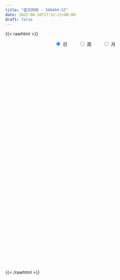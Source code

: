 ```yaml
---
title: "盛天网络 - 300494.SZ"
date: 2022-06-16T17:52:21+08:00
draft: false
---
```

{{< rawhtml >}}
    <div style="text-align: center">
        <label style="padding: 1rem;"><input style="margin-right: .5rem" type="radio" name="period" value="D" checked onclick="period_change(this)">日</label>
        <label style="padding: 1rem;"><input style="margin-right: .5rem" type="radio" name="period" value="W" onclick="period_change(this)">周</label>
        <label style="padding: 1rem;"><input style="margin-right: .5rem" type="radio" name="period" value="M" onclick="period_change(this)">月</label>
    </div>
    <div id="chart" style="height: 700px;"></div> 
    <script type="text/javascript">
        const D_v = [63575.99,40448.21,82299.49,81709.99,130998.02,119258.1,92981.63,51655.34,60269.53,55643.0,59538.76,121111.0,246020.53,291963.08,65440.16,14500.69,509369.49,430205.58,495417.71,366607.92,465258.41,469564.89,428986.38,341032.15,388622.56,397776.41,340224.96,371432.18,401204.9,429750.09,323919.59,295699.77,254963.05,213470.7,227117.36,153285.67,122721.73,100654.37,89039.22,100470.0,115227.9,106934.0,61803.0,59039.0,106448.0,91325.0,182813.5,129132.99,120382.9,87915.4,91955.6,92199.68,64450.65,57953.0,66134.0,35419.0,44664.0,77725.94,61312.47,59533.39,47254.63,108406.0,93063.0,120294.14,117535.5,217820.45,162781.52,106584.87,73480.92,105180.57,75754.22,47217.89,112572.66,318977.91,226633.06,174003.04,78296.65,78582.27,83105.79,65886.49,70321.67,57834.0,45456.0,39022.0,34281.6,54485.7,38213.67,29526.0,35522.0,28871.0,34223.0,49698.0,45649.95,41050.01,35460.24,37326.0,37188.0,68840.81,45777.0,40908.0,41958.75,37700.75,24493.81,55255.81,33053.0,77646.0,103392.83,58565.07,51645.4,72166.59,41940.89,52327.61,34287.23,30797.0,27406.4,23194.0,41631.49,51797.57,29634.96,23972.59,27603.26,40744.0,58583.4,32682.0,28311.0,28368.1,56954.59,80067.61,45306.69,35054.0,24821.02,27861.99,66760.59,51072.0,39263.0,44698.9,26184.0,17183.0,33734.82,36321.69,22769.0,22767.0,42858.0,32161.01,43192.0,37786.0,30133.84,60266.84,44523.67,35566.94,32292.0,35495.0,32701.0,151704.28,93379.76,63923.71,47365.0,46412.37,36728.23,43367.17,34910.0,34488.3,27298.0,72469.0,59601.0,39561.0,33328.0,157142.8,153417.45,104587.63,82591.0,69895.69,71952.0,89681.88,53156.0,62972.35,44902.67,50106.35,47988.0,52914.0,59519.55,44078.0,54620.36,40696.0,68333.9,51836.9,38192.0,34840.0,34761.0,48955.24,43390.0,42776.17,36097.0,56740.0,30399.0,26040.0,24033.0,35482.0,30676.82,20319.82,21411.82,27176.0,42146.0,62597.76,43269.45,28821.05,30415.34,19405.0,22815.86,17615.24,73747.87,37043.0,38691.88,31464.99,46148.43,24146.04,28632.12,20641.93,43411.36,29875.39,48436.3,34694.3,26575.06,34518.0,26447.82,28901.16,42652.62,34090.62,28156.28,19154.0,26705.34,32081.32,41373.91,44114.39,75444.23,52849.0,42821.0,92781.23,131730.7,75955.3,49138.68,63576.68,59567.94,36686.0,45724.23,59436.68,43599.73,52875.41,33825.0,42904.0,77728.46,76303.62,57183.23,37424.76,43632.41,40477.0,50866.0,29065.0,29668.12,125170.4,75756.49,44485.0,41660.0,35563.0,64361.49,50303.0,38778.0,81313.19,114402.02,68879.0,67969.56,48226.0,39270.52,50389.75,36643.26,72802.6,171448.53,104195.85,74009.26,56262.43,75161.18,51483.0,67709.43,51883.02,76172.76,63694.26,50541.26,36566.26,34528.86,44214.08,77437.4,72759.36,57637.36,68290.23,46486.28,34556.43,33390.01,39080.38,30019.0,40701.0,29572.0,38835.26,22363.75,22722.0,23664.6,26987.36,22587.0,64997.32,40173.0,29646.76,73415.3,59202.91,70083.89,44146.0,36927.0,37961.3,96519.67,277935.87,310052.1,197183.57,247010.91,161916.67,112396.96,104380.39,90386.49,57999.0,64415.0,122120.61,100517.69,40177.6,53109.88,80188.73,79293.13,106522.55,73905.56,43660.84,44802.0,41944.84,39235.0,54263.0,57260.0,45578.49,100406.9,106284.0,94842.0,97671.0,44829.0,217238.16,162620.17,109843.0,205310.0,315802.27,366574.33,381922.74,275247.9,318156.33,330675.67,267597.71,250302.23,381294.17,443882.44,374721.23,238212.89,198702.33,213375.5,319157.0,251739.58,158957.0,100862.0,200806.0,155778.0,116315.0,74594.9,128220.0,139418.56,173660.61,160985.77,236281.0,255106.84,215063.37,153166.37,157723.51,241718.35,207463.98,179165.86,198963.16,147365.0,147415.86,175996.02,158558.0,117566.0,248111.84,154268.0,188824.43,376363.0,204097.0,167981.0,103752.0,109243.0,87445.0,103992.0,90403.0,114277.89,176297.0,298996.89,218507.89,146949.0,58999.0,77753.0,48891.0,98075.0,97915.37,65392.0,71632.0,70099.0,66491.0,76330.0,45667.0,43235.0,51526.14,60835.0,43120.0,112393.0,97275.0,73726.89,115775.0,55251.84,42270.3,41238.0,41729.0,47863.0,76098.0,51141.0,58910.0,64139.0,54078.0,72340.84,47052.0,46467.0,48384.0,140285.64,66439.64,53957.0,69576.64,84629.64,56553.0,111850.0,110858.0,73019.0,77848.0,95179.0,150310.0,128353.0,96691.84,86187.0,95760.84,116836.84,82764.0,47468.0,56875.0,42972.0,50944.14,45843.14,44612.0,37454.0,47147.3,80680.84,66343.37,58790.4,80173.0,56314.0,41083.8,32976.0,38251.0,72485.0,44646.0,33956.0,41312.0,49189.0,50460.0,45710.0,45909.54,44270.0,51674.0,46607.0,60115.0,48703.0,27332.0,36007.0,38794.0,31596.0,48335.0,37800.0,52734.0,35048.0,25181.0,42932.0,117689.18,70817.2,129513.45]
const D_histogram = [0.0,-0.015954416,-0.001469079,0.0255957187,0.0890622614,0.1418203987,0.1573362134,0.1547190625,0.1379683728,0.1001591631,0.0745171548,0.0576756695,0.1007084231,0.2049490488,0.3703399456,0.5760316834,0.8076511467,0.8009463382,0.8048491411,0.7916635783,0.6907111865,0.724175469,0.5474761765,0.4436238913,0.3885873454,0.3629561137,0.2522491521,0.1687517298,0.24542368,0.1817826933,0.0867249599,-0.0991817819,-0.1565607528,-0.2410590078,-0.4588297055,-0.7017226049,-0.8024396551,-0.82990932,-0.838769885,-0.7978525232,-0.7560561117,-0.7639543388,-0.7421327074,-0.6730559277,-0.5624077389,-0.49021052,-0.3426727707,-0.2218747356,-0.1874810343,-0.1492691357,-0.1307486336,-0.1565138454,-0.1451496159,-0.1739577654,-0.2062550522,-0.2098581399,-0.1858745976,-0.1364994283,-0.1066716823,-0.1261542678,-0.1216279357,-0.0764862767,-0.0240342064,0.0430685755,0.1042511594,0.2265630766,0.2322045196,0.1792104342,0.1231049715,0.1270603451,0.0730754248,0.0447885031,0.0486674169,0.2217263246,0.2072579779,0.0187395322,-0.0884264179,-0.1189993661,-0.1194748723,-0.1512046051,-0.14180368,-0.1163651177,-0.1068316759,-0.118372526,-0.1084241868,-0.1446316553,-0.160954095,-0.1750776672,-0.1598801947,-0.142053376,-0.0855368553,-0.0037090528,0.0533262076,0.0763943197,0.069130975,0.0877520185,0.0901500893,0.1305501586,0.1406614479,0.1443393798,0.1026199211,0.0714136139,0.0552898095,0.0678457681,0.0599123864,0.0643049006,-0.0343583375,-0.0813217901,-0.1142933971,-0.0956629577,-0.0958639129,-0.0527558029,-0.0382488046,-0.0538289126,-0.0586096653,-0.0613428061,-0.078463871,-0.1111847781,-0.1159767757,-0.0989188751,-0.0873417514,-0.0579096891,-0.0123156204,0.0091376024,0.017505254,0.0108108125,0.0415889311,0.0986131315,0.125477794,0.1406792361,0.1493674063,0.1340319981,0.154553452,0.1265600119,0.1031607444,0.0440655677,-0.0037732021,-0.0318294607,-0.0816810151,-0.0849580728,-0.0905865447,-0.0767656663,-0.0749163963,-0.0804968906,-0.1170616287,-0.1006636692,-0.1091357896,-0.0520928727,-0.0091884379,0.0417713904,0.074591927,0.0947907668,0.0815529554,-0.0587097276,-0.1147492497,-0.1722360028,-0.1953149089,-0.1958108232,-0.1657254507,-0.1138426634,-0.0609688159,-0.0101065653,0.022811721,0.0663179902,0.0712709446,0.0471701087,0.043667237,0.1603725454,0.2157505713,0.2375913943,0.2067309952,0.1656830683,0.1461892133,0.0751615447,0.0111234511,-0.0662619112,-0.0890931394,-0.0769691578,-0.0389288223,0.0262135038,0.0710448566,0.0744683834,0.1032813993,0.0971226289,0.1061599562,0.1278352513,0.1311152737,0.1319673626,0.1213795722,0.1268742268,0.1016667074,0.0563908308,0.0090777034,0.021021283,0.0190158502,0.0057765274,0.0155330064,0.0314978354,0.024280003,0.0175328219,0.0299014959,0.0331134274,0.0507638954,0.0617451278,0.0735734184,0.0691904654,0.0362115591,0.0150353105,-0.0104309681,-0.0212729798,0.0236167753,0.0391279655,0.0385138209,0.0468823417,0.0080049928,-0.0259183736,-0.0249049855,-0.0198592224,0.0060018337,0.0256712075,0.0250539047,0.020631036,0.0293239834,0.0061481848,-0.0243142463,-0.053224253,-0.0444246957,-0.0276657883,-0.0284315936,-0.0196549509,-0.0085034583,0.004847699,0.027162921,0.0468449916,0.072672591,0.0784963454,0.0591725213,0.0849534069,0.144479891,0.1540609634,0.1410564771,0.1499939123,0.1284777259,0.1001960662,0.0708426731,0.0715509521,0.0538868517,0.0414648779,0.0118254122,-0.0034663112,0.0191241423,0.056572474,0.0495490848,0.0308613436,0.0178972717,-0.0182821039,-0.0791994871,-0.1209776174,-0.1310630543,-0.0477045739,-0.0051266364,0.0109468789,0.0210275651,0.0025249774,0.0174870831,0.0296256565,0.0195071718,0.0559129651,0.0651983716,0.0351518826,0.0534236754,0.0332541066,0.009755242,-0.0305751613,-0.0518297784,-0.0228814844,0.0545747783,0.0727344542,0.0787756838,0.0614088296,0.0799184559,0.064240942,0.0444036067,0.0362993864,-0.0279263055,-0.1411281513,-0.2245263998,-0.2633008868,-0.2593479698,-0.266521054,-0.1979976102,-0.1923835598,-0.1871269404,-0.2285303069,-0.2569209973,-0.2380674876,-0.2168513755,-0.1903051291,-0.1658431484,-0.1550790719,-0.1384333279,-0.1435470373,-0.1285187236,-0.1039133754,-0.0966945233,-0.0641551595,-0.042193823,0.0110111045,0.0209961188,0.0365056287,0.0781940832,0.0605370817,0.0856050343,0.0919087576,0.0993132047,0.1067930559,0.1417644318,0.3347621628,0.3274716604,0.2983029716,0.322641008,0.2668239071,0.2307317217,0.1930526196,0.1157089356,0.0683491506,0.0331751165,0.0431450348,-0.0264243431,-0.0757698725,-0.1473324379,-0.1227956609,-0.0569010059,0.017551462,0.0513052183,0.0589398014,0.0726431984,0.0643775982,0.0387997633,0.0393612467,0.0044948945,-0.0182124231,0.00239471,0.0235377181,-0.0110285872,-0.0876097246,-0.1339802704,-0.0425310658,0.0355155878,0.0512117225,0.1194238332,0.2377637868,0.2920708607,0.3939900703,0.3969809732,0.401997959,0.402000208,0.3417834152,0.3157614174,0.5198620708,0.5244631275,0.3745053772,0.2157290538,0.1013767047,0.0059538604,-0.0132652564,-0.1349314844,-0.2605172585,-0.3481973575,-0.346740362,-0.3269906475,-0.3566922265,-0.3665175142,-0.3344545302,-0.3076877726,-0.2351646843,-0.1793478648,-0.0873798497,0.0296450186,0.0559791009,0.0616143133,0.0589454495,0.1002169105,-0.0197101954,-0.0441651013,-0.0003773111,-0.0214100347,-0.0129965556,-0.1084299319,-0.1309618554,-0.1994947006,-0.1396503455,-0.1042687589,-0.0449937686,0.0919845951,0.1107314845,0.0515853475,-0.0336161888,-0.1133749521,-0.1540121447,-0.2046616461,-0.2297471242,-0.193574894,-0.2634140975,-0.170799577,-0.1875971595,-0.2812366494,-0.3185720471,-0.3849424042,-0.3892116862,-0.3687625616,-0.2896558997,-0.2257719718,-0.1378876115,-0.059674667,-0.0163765088,-0.0303798829,-0.0258885879,-0.0144488648,0.0020555944,-0.011044176,-0.0024204689,0.0672357886,0.0883783634,0.1167325157,0.0585095872,0.0216927454,-0.0030175015,-0.0016065707,0.006533657,-0.0089915333,0.0087096715,-0.0034890181,-0.0363336612,-0.044576314,-0.0400561072,0.0061413139,0.0064642094,-0.0405049414,-0.0296838184,0.0506828849,0.100749685,0.1264181729,0.1555822068,0.1812246911,0.155677596,0.1666769881,0.1645267984,0.1430234293,0.1535871366,0.1731352168,0.2128495908,0.2332806615,0.1915211825,0.1170016935,-0.0044056729,-0.0365079478,-0.115530427,-0.1589289944,-0.2271397059,-0.2525637589,-0.2345834857,-0.2140568265,-0.2333656092,-0.2684402699,-0.3492367744,-0.344531172,-0.2831432183,-0.2411310665,-0.1490983881,-0.0793380935,-0.041053706,-0.0001604561,0.0402246521,0.0717007664,0.1091811547,0.1233223871,0.132661708,0.1452192814,0.1422121277,0.1324736974,0.1468045758,0.1649249586,0.127297011,0.1412869662,0.164876619,0.1616001254,0.1502223644,0.1467844726,0.1379579792,0.1310076932,0.144444429,0.1370787528,0.1346171643,0.0993136919,0.0788732353,0.0539623207,-0.0114964851,-0.042114541,-0.0096271017]
const D_fast = [0.0,-0.0199430199,-0.0058249527,0.0276387746,0.1133708827,0.2015841196,0.2564339877,0.2924966024,0.310238006,0.297468587,0.2904558674,0.2880332995,0.3562431588,0.5117210468,0.76969693,1.1193965886,1.5529288386,1.7464606147,1.9515757029,2.1363060346,2.2080314394,2.4225395892,2.3827093409,2.3897630284,2.4318733189,2.4969811156,2.4493364421,2.4080269521,2.5460548224,2.5278595091,2.4544830156,2.2437808283,2.1472616692,2.0024986623,1.6700205382,1.2516969876,0.9503700236,0.7154230287,0.4968699925,0.3383242235,0.1911066071,-0.0077802048,-0.1714917502,-0.2706789524,-0.3006326983,-0.3509881095,-0.2891185529,-0.2237892017,-0.236265759,-0.2353711442,-0.2495378005,-0.3144314737,-0.3393546481,-0.4116522389,-0.4955132889,-0.5515809116,-0.5740660187,-0.5588157064,-0.555655881,-0.6066770334,-0.6325576852,-0.6065375955,-0.5600940768,-0.482224151,-0.3949787773,-0.2160260909,-0.152333518,-0.1605249949,-0.1858542147,-0.1501337548,-0.185849819,-0.2029396149,-0.1868938468,0.041596642,0.0789427898,-0.1048907729,-0.2341633275,-0.2944861172,-0.3248303415,-0.3943612255,-0.4204112204,-0.4240639376,-0.4412384147,-0.4823723963,-0.4995301038,-0.5718954861,-0.6284564495,-0.6863494386,-0.7111220147,-0.72880854,-0.6936762332,-0.6127756939,-0.5424088816,-0.5002421896,-0.4902227906,-0.4496637424,-0.4247281493,-0.3516905404,-0.3064138891,-0.2666511122,-0.2827155907,-0.2960684944,-0.2983698463,-0.2688524458,-0.2618077309,-0.2413389915,-0.348591814,-0.4158857141,-0.4774306704,-0.4827159705,-0.5068829039,-0.4769637445,-0.4720189474,-0.5010562836,-0.5204894525,-0.5385582949,-0.5752953275,-0.6358124292,-0.6695986207,-0.6772704389,-0.687528753,-0.672574113,-0.6300589494,-0.606321326,-0.5935773609,-0.5975690993,-0.5563937479,-0.4747162646,-0.4164821536,-0.3661109025,-0.3200808807,-0.3019082894,-0.2427484725,-0.2391019097,-0.2367109911,-0.2847897758,-0.3335718461,-0.36958547,-0.4398572781,-0.464373854,-0.4926489621,-0.4980195003,-0.5148993293,-0.5406040463,-0.6064341916,-0.6152021493,-0.6509582171,-0.6069385185,-0.5663311931,-0.5049285172,-0.4534599988,-0.4095634673,-0.4024130399,-0.5573531547,-0.6420799894,-0.7426257431,-0.8145333765,-0.8639819966,-0.8753279868,-0.8519058653,-0.8142742218,-0.7659386125,-0.727317396,-0.6672316292,-0.6444609387,-0.6567692474,-0.6493553098,-0.4925568651,-0.3832411963,-0.3020025248,-0.281180175,-0.2808073349,-0.2637538866,-0.315991169,-0.3772483998,-0.4711992399,-0.5163037529,-0.5234220608,-0.4951139309,-0.4234182289,-0.3608256619,-0.3387850393,-0.2841516735,-0.2660297867,-0.2304524703,-0.1768183625,-0.1407595217,-0.106915592,-0.0871584894,-0.0499452781,-0.0497361207,-0.0809142895,-0.1259579911,-0.1087590907,-0.1060105609,-0.117805752,-0.1041660213,-0.0803267335,-0.0814745652,-0.0838385408,-0.0639944928,-0.0525042045,-0.0221627626,0.0042547518,0.034476397,0.0473910603,0.0234650437,0.0060476228,-0.0220263978,-0.0381866544,0.0126072944,0.037900476,0.0469147867,0.067003893,0.0301277922,-0.0102751675,-0.0154880258,-0.0154070683,0.0119544461,0.0380416219,0.0436877952,0.0444226855,0.0604466288,0.0388078763,0.0022668837,-0.0399491862,-0.0422558029,-0.0324133425,-0.0402870462,-0.0364241412,-0.0273985132,-0.0128354312,0.0162705211,0.0476638396,0.0916595867,0.1171074275,0.1125767337,0.159595971,0.2552424279,0.3033387411,0.3255983741,0.3720342874,0.3826375324,0.3794048893,0.3677621644,0.3863581815,0.382165794,0.3801100397,0.353426927,0.3372686258,0.3646401149,0.4162315651,0.4215954471,0.4106230418,0.4021332879,0.3613833862,0.2806661313,0.2086435967,0.1657923961,0.237224733,0.2785210114,0.2973312465,0.3126688239,0.2947974806,0.3141313571,0.3336763446,0.3284346528,0.3788186874,0.4044036868,0.3831451684,0.4147728801,0.4029168379,0.3818567839,0.3338825902,0.2996705286,0.3228984515,0.4139984087,0.4503416982,0.4760768487,0.4740622019,0.5125514421,0.5129341638,0.5041977302,0.5051683565,0.4339610882,0.2854772045,0.1459473561,0.0413476474,-0.0195364281,-0.0933397757,-0.0743157345,-0.1167975741,-0.1583226898,-0.2568586329,-0.3494795726,-0.3901429348,-0.4231396666,-0.4441697025,-0.4611685089,-0.4891742004,-0.5071367883,-0.5481372571,-0.5652386243,-0.5666116199,-0.5835663986,-0.5670658247,-0.555652944,-0.4996952403,-0.4844611963,-0.4598252792,-0.398588304,-0.401111035,-0.3546418239,-0.3253609112,-0.2931281629,-0.2589500477,-0.1885375638,0.0881507078,0.1627281205,0.2081351747,0.313133463,0.3240223389,0.3456130839,0.3561971368,0.3077806866,0.2775081893,0.2506279343,0.2713841114,0.1952086476,0.1269206502,0.0185249752,0.012362837,0.0640322406,0.1428725739,0.1894526348,0.2118221682,0.2436863648,0.2515151642,0.2356372702,0.2460390652,0.2122964367,0.1850360133,0.2062418239,0.2332692615,0.1959458094,0.0974622409,0.0175966274,0.0984130656,0.1853386161,0.2138376814,0.3119057505,0.4896866507,0.6170114398,0.817428167,0.9196643131,1.0251807888,1.1256830897,1.1509121507,1.2038305073,1.5378966784,1.6736135169,1.617282111,1.512438051,1.423429878,1.3294954989,1.306960068,1.1515609689,0.9608458802,0.7861164417,0.7008883467,0.6388903994,0.5200157637,0.4185610975,0.367010449,0.3168552634,0.3305871806,0.3415670339,0.4116900866,0.5361262096,0.576455067,0.5974938577,0.6095613564,0.6758870449,0.5510323902,0.5155362089,0.5592296714,0.5328444392,0.5380087793,0.4154679201,0.3601955327,0.2417890123,0.2667207811,0.276035178,0.3240617262,0.4840362386,0.5304659991,0.484216199,0.3906106154,0.2825081142,0.2033678854,0.1015529724,0.0190307133,0.0068092201,-0.1288835079,-0.0789688816,-0.142665754,-0.3066144062,-0.4235928157,-0.5861987739,-0.6877709774,-0.7595124931,-0.7528198062,-0.7453788713,-0.6919664138,-0.6286721361,-0.5894681051,-0.6110664499,-0.6130473018,-0.6052197949,-0.5882014371,-0.6040622516,-0.5960436617,-0.509578457,-0.4663412914,-0.4088040102,-0.4523995419,-0.4837931973,-0.5092578196,-0.5082485315,-0.4984748895,-0.5162479632,-0.4963693405,-0.5094402846,-0.551368343,-0.5707550743,-0.5762488943,-0.5285161447,-0.5265771969,-0.5836725831,-0.5802724146,-0.4872349901,-0.4119807688,-0.3547077376,-0.2866481521,-0.215699495,-0.2023271911,-0.149658552,-0.1106770421,-0.0964245538,-0.0474640623,0.015367822,0.1082945938,0.1870458299,0.1931666464,0.1478975808,0.0253887962,-0.0158404657,-0.1237455516,-0.2068763677,-0.3318720057,-0.4204369983,-0.4611025966,-0.494090144,-0.571740329,-0.6739250572,-0.8420307552,-0.9234579459,-0.9328557968,-0.9511264116,-0.8963683303,-0.846442559,-0.818421598,-0.7775684621,-0.7271271909,-0.6777258851,-0.612950208,-0.5679783789,-0.5254736309,-0.4766112372,-0.444065359,-0.4206853649,-0.3696533426,-0.3103017201,-0.316105415,-0.2667937183,-0.2019849107,-0.164861373,-0.1386835429,-0.1054253165,-0.0797623151,-0.0539606778,-0.0044128347,0.0224911773,0.0536838798,0.0432088304,0.0424866826,0.0310663481,-0.0372665788,-0.07841327,-0.0483326062]
const D_slow = [0.0,-0.003988604,-0.0043558737,0.0020430559,0.0243086213,0.059763721,0.0990977743,0.1377775399,0.1722696331,0.1973094239,0.2159387126,0.23035763,0.2555347358,0.306771998,0.3993569844,0.5433649052,0.7452776919,0.9455142764,1.1467265617,1.3446424563,1.5173202529,1.6983641202,1.8352331643,1.9461391371,2.0432859735,2.1340250019,2.19708729,2.2392752224,2.3006311424,2.3460768157,2.3677580557,2.3429626102,2.303822422,2.2435576701,2.1288502437,1.9534195925,1.7528096787,1.5453323487,1.3356398775,1.1361767467,0.9471627188,0.756174134,0.5706409572,0.4023769753,0.2617750406,0.1392224106,0.0535542179,-0.001914466,-0.0487847246,-0.0861020085,-0.1187891669,-0.1579176283,-0.1942050322,-0.2376944736,-0.2892582366,-0.3417227716,-0.388191421,-0.4223162781,-0.4489841987,-0.4805227656,-0.5109297496,-0.5300513187,-0.5360598703,-0.5252927265,-0.4992299366,-0.4425891675,-0.3845380376,-0.3397354291,-0.3089591862,-0.2771940999,-0.2589252437,-0.2477281179,-0.2355612637,-0.1801296826,-0.1283151881,-0.123630305,-0.1457369095,-0.1754867511,-0.2053554691,-0.2431566204,-0.2786075404,-0.3076988198,-0.3344067388,-0.3639998703,-0.391105917,-0.4272638308,-0.4675023546,-0.5112717714,-0.55124182,-0.586755164,-0.6081393779,-0.6090666411,-0.5957350892,-0.5766365093,-0.5593537655,-0.5374157609,-0.5148782386,-0.4822406989,-0.447075337,-0.410990492,-0.3853355117,-0.3674821083,-0.3536596559,-0.3366982139,-0.3217201173,-0.3056438921,-0.3142334765,-0.334563924,-0.3631372733,-0.3870530127,-0.411018991,-0.4242079417,-0.4337701428,-0.447227371,-0.4618797873,-0.4772154888,-0.4968314565,-0.5246276511,-0.553621845,-0.5783515638,-0.6001870016,-0.6146644239,-0.617743329,-0.6154589284,-0.6110826149,-0.6083799118,-0.597982679,-0.5733293961,-0.5419599476,-0.5067901386,-0.469448287,-0.4359402875,-0.3973019245,-0.3656619215,-0.3398717354,-0.3288553435,-0.329798644,-0.3377560092,-0.358176263,-0.3794157812,-0.4020624174,-0.421253834,-0.439982933,-0.4601071557,-0.4893725629,-0.5145384802,-0.5418224275,-0.5548456457,-0.5571427552,-0.5466999076,-0.5280519258,-0.5043542341,-0.4839659953,-0.4986434272,-0.5273307396,-0.5703897403,-0.6192184676,-0.6681711734,-0.709602536,-0.7380632019,-0.7533054059,-0.7558320472,-0.7501291169,-0.7335496194,-0.7157318833,-0.7039393561,-0.6930225468,-0.6529294105,-0.5989917676,-0.5395939191,-0.4879111703,-0.4464904032,-0.4099430999,-0.3911527137,-0.3883718509,-0.4049373287,-0.4272106136,-0.446452903,-0.4561851086,-0.4496317327,-0.4318705185,-0.4132534227,-0.3874330728,-0.3631524156,-0.3366124265,-0.3046536137,-0.2718747953,-0.2388829547,-0.2085380616,-0.1768195049,-0.1514028281,-0.1373051203,-0.1350356945,-0.1297803737,-0.1250264112,-0.1235822793,-0.1196990277,-0.1118245689,-0.1057545681,-0.1013713627,-0.0938959887,-0.0856176319,-0.072926658,-0.0574903761,-0.0390970215,-0.0217994051,-0.0127465153,-0.0089876877,-0.0115954297,-0.0169136747,-0.0110094808,-0.0012274895,0.0084009658,0.0201215512,0.0221227994,0.015643206,0.0094169597,0.0044521541,0.0059526125,0.0123704143,0.0186338905,0.0237916495,0.0311226454,0.0326596916,0.02658113,0.0132750668,0.0021688928,-0.0047475542,-0.0118554526,-0.0167691904,-0.0188950549,-0.0176831302,-0.0108923999,0.000818848,0.0189869957,0.0386110821,0.0534042124,0.0746425641,0.1107625369,0.1492777777,0.184541897,0.2220403751,0.2541598065,0.2792088231,0.2969194914,0.3148072294,0.3282789423,0.3386451618,0.3416015148,0.340734937,0.3455159726,0.3596590911,0.3720463623,0.3797616982,0.3842360161,0.3796654902,0.3598656184,0.329621214,0.2968554505,0.284929307,0.2836476479,0.2863843676,0.2916412589,0.2922725032,0.296644274,0.3040506881,0.308927481,0.3229057223,0.3392053152,0.3479932858,0.3613492047,0.3696627313,0.3721015418,0.3644577515,0.3515003069,0.3457799358,0.3594236304,0.377607244,0.3973011649,0.4126533723,0.4326329863,0.4486932218,0.4597941235,0.4688689701,0.4618873937,0.4266053559,0.3704737559,0.3046485342,0.2398115417,0.1731812782,0.1236818757,0.0755859857,0.0288042506,-0.0283283261,-0.0925585754,-0.1520754473,-0.2062882911,-0.2538645734,-0.2953253605,-0.3340951285,-0.3687034605,-0.4045902198,-0.4367199007,-0.4626982445,-0.4868718753,-0.5029106652,-0.513459121,-0.5107063448,-0.5054573151,-0.496330908,-0.4767823872,-0.4616481167,-0.4402468581,-0.4172696687,-0.3924413676,-0.3657431036,-0.3303019957,-0.246611455,-0.1647435399,-0.090167797,-0.009507545,0.0571984318,0.1148813622,0.1631445171,0.192071751,0.2091590387,0.2174528178,0.2282390765,0.2216329908,0.2026905226,0.1658574132,0.1351584979,0.1209332465,0.1253211119,0.1381474165,0.1528823669,0.1710431665,0.187137566,0.1968375068,0.2066778185,0.2078015422,0.2032484364,0.2038471139,0.2097315434,0.2069743966,0.1850719655,0.1515768979,0.1409441314,0.1498230283,0.162625959,0.1924819173,0.251922864,0.3249405791,0.4234380967,0.52268334,0.6231828297,0.7236828817,0.8091287355,0.8880690899,1.0180346076,1.1491503894,1.2427767338,1.2967089972,1.3220531734,1.3235416385,1.3202253244,1.2864924533,1.2213631387,1.1343137993,1.0476287088,0.9658810469,0.8767079903,0.7850786117,0.7014649792,0.624543036,0.5657518649,0.5209148987,0.4990699363,0.5064811909,0.5204759662,0.5358795445,0.5506159069,0.5756701345,0.5707425856,0.5597013103,0.5596069825,0.5542544738,0.5510053349,0.523897852,0.4911573881,0.441283713,0.4063711266,0.3803039369,0.3690554947,0.3920516435,0.4197345146,0.4326308515,0.4242268043,0.3958830663,0.3573800301,0.3062146185,0.2487778375,0.200384114,0.1345305896,0.0918306954,0.0449314055,-0.0253777568,-0.1050207686,-0.2012563697,-0.2985592912,-0.3907499316,-0.4631639065,-0.5196068995,-0.5540788023,-0.5689974691,-0.5730915963,-0.580686567,-0.587158714,-0.5907709302,-0.5902570316,-0.5930180756,-0.5936231928,-0.5768142456,-0.5547196548,-0.5255365259,-0.5109091291,-0.5054859427,-0.5062403181,-0.5066419608,-0.5050085465,-0.5072564299,-0.505079012,-0.5059512665,-0.5150346818,-0.5261787603,-0.5361927871,-0.5346574586,-0.5330414063,-0.5431676416,-0.5505885962,-0.537917875,-0.5127304538,-0.4811259105,-0.4422303588,-0.3969241861,-0.3580047871,-0.3163355401,-0.2752038405,-0.2394479831,-0.201051199,-0.1577673948,-0.1045549971,-0.0462348317,0.0016454639,0.0308958873,0.0297944691,0.0206674821,-0.0082151246,-0.0479473732,-0.1047322997,-0.1678732394,-0.2265191109,-0.2800333175,-0.3383747198,-0.4054847873,-0.4927939809,-0.5789267739,-0.6497125785,-0.7099953451,-0.7472699421,-0.7671044655,-0.777367892,-0.777408006,-0.767351843,-0.7494266514,-0.7221313627,-0.691300766,-0.658135339,-0.6218305186,-0.5862774867,-0.5531590623,-0.5164579184,-0.4752266787,-0.443402426,-0.4080806845,-0.3668615297,-0.3264614983,-0.2889059073,-0.2522097891,-0.2177202943,-0.184968371,-0.1488572637,-0.1145875755,-0.0809332845,-0.0561048615,-0.0363865527,-0.0228959725,-0.0257700938,-0.036298729,-0.0387055044]
const D_data = [['2020-05-26', 13.98, 14.55, 13.98, 14.7],['2020-05-27', 14.57, 14.3, 14.19, 14.6],['2020-05-28', 14.3, 14.67, 14.21, 15.18],['2020-05-29', 14.58, 14.95, 14.43, 15.15],['2020-06-01', 14.77, 15.7, 14.75, 15.97],['2020-06-02', 15.8, 15.98, 15.63, 16.14],['2020-06-03', 15.91, 15.83, 15.71, 16.18],['2020-06-04', 16.06, 15.78, 15.63, 16.06],['2020-06-05', 15.95, 15.69, 15.6, 16.18],['2020-06-08', 15.69, 15.4, 15.31, 15.86],['2020-06-09', 15.49, 15.48, 15.15, 15.59],['2020-06-10', 15.68, 15.56, 15.47, 16.38],['2020-06-11', 15.54, 16.48, 15.54, 17.12],['2020-06-12', 15.63, 17.81, 15.25, 17.91],['2020-06-15', 19.59, 19.59, 19.59, 19.59],['2020-06-16', 21.55, 21.55, 21.55, 21.55],['2020-06-17', 23.3, 23.71, 22.3, 23.71],['2020-06-18', 23.46, 22.1, 21.56, 24.77],['2020-06-19', 21.0, 23.02, 21.0, 24.31],['2020-06-22', 23.02, 23.6, 21.67, 23.65],['2020-06-23', 23.3, 22.99, 22.86, 25.1],['2020-06-24', 22.66, 25.29, 22.22, 25.29],['2020-06-29', 25.27, 23.03, 22.74, 25.5],['2020-06-30', 22.77, 23.85, 22.77, 24.2],['2020-07-01', 24.92, 24.65, 23.78, 25.85],['2020-07-02', 24.12, 25.4, 23.87, 26.0],['2020-07-03', 24.6, 24.52, 23.6, 25.07],['2020-07-06', 24.01, 24.82, 24.0, 25.96],['2020-07-07', 25.3, 27.3, 25.3, 27.3],['2020-07-08', 26.46, 26.08, 24.57, 26.98],['2020-07-09', 25.33, 25.7, 24.98, 26.13],['2020-07-10', 25.29, 24.13, 23.98, 26.11],['2020-07-13', 24.13, 25.31, 23.63, 25.36],['2020-07-14', 24.82, 24.75, 23.88, 25.78],['2020-07-15', 24.63, 22.29, 22.28, 24.67],['2020-07-16', 22.3, 20.55, 20.5, 22.65],['2020-07-17', 20.9, 21.06, 20.2, 21.2],['2020-07-20', 21.3, 21.21, 20.52, 21.3],['2020-07-21', 21.2, 20.88, 20.68, 21.43],['2020-07-22', 20.85, 21.11, 20.56, 21.38],['2020-07-23', 20.79, 20.87, 19.89, 21.05],['2020-07-24', 20.69, 19.85, 19.33, 20.9],['2020-07-27', 20.0, 19.75, 19.53, 20.11],['2020-07-28', 20.01, 20.09, 19.8, 20.25],['2020-07-29', 20.04, 20.65, 19.94, 20.94],['2020-07-30', 20.74, 20.27, 20.25, 20.97],['2020-07-31', 20.48, 21.49, 20.28, 21.95],['2020-08-03', 21.3, 21.66, 21.05, 21.69],['2020-08-04', 21.51, 20.83, 20.68, 21.6],['2020-08-05', 20.7, 20.93, 20.66, 21.16],['2020-08-06', 20.8, 20.71, 20.1, 20.97],['2020-08-07', 20.99, 20.0, 19.52, 20.99],['2020-08-10', 20.2, 20.28, 20.02, 20.76],['2020-08-11', 20.4, 19.57, 19.57, 20.48],['2020-08-12', 19.38, 19.17, 18.6, 19.77],['2020-08-13', 19.2, 19.22, 19.02, 19.48],['2020-08-14', 19.27, 19.41, 18.73, 19.47],['2020-08-17', 19.4, 19.74, 19.31, 19.79],['2020-08-18', 19.99, 19.55, 19.43, 19.99],['2020-08-19', 19.63, 18.8, 18.8, 19.64],['2020-08-20', 18.51, 18.89, 18.51, 19.29],['2020-08-21', 19.04, 19.38, 19.0, 20.16],['2020-08-24', 19.52, 19.62, 18.75, 19.84],['2020-08-25', 19.76, 20.06, 19.4, 20.47],['2020-08-26', 19.93, 20.32, 19.25, 20.4],['2020-08-27', 20.28, 21.65, 19.87, 22.0],['2020-08-28', 20.88, 20.66, 20.36, 20.97],['2020-08-31', 20.55, 19.91, 19.9, 20.71],['2020-09-01', 19.84, 19.65, 19.15, 19.87],['2020-09-02', 19.64, 20.32, 19.5, 20.48],['2020-09-03', 20.1, 19.5, 19.39, 20.17],['2020-09-04', 19.15, 19.61, 18.93, 19.92],['2020-09-07', 19.61, 19.95, 19.61, 20.45],['2020-09-08', 20.01, 22.63, 19.97, 22.88],['2020-09-09', 21.6, 20.86, 20.68, 22.18],['2020-09-10', 21.0, 18.2, 18.06, 21.45],['2020-09-11', 17.97, 18.37, 17.31, 18.66],['2020-09-14', 18.51, 18.85, 18.51, 19.14],['2020-09-15', 18.88, 19.02, 18.75, 19.75],['2020-09-16', 18.6, 18.4, 18.21, 18.98],['2020-09-17', 18.4, 18.7, 18.1, 19.2],['2020-09-18', 18.69, 18.85, 18.45, 18.94],['2020-09-21', 18.85, 18.61, 18.51, 19.08],['2020-09-22', 18.31, 18.2, 18.19, 18.74],['2020-09-23', 18.27, 18.32, 18.08, 18.4],['2020-09-24', 18.32, 17.51, 17.5, 18.32],['2020-09-25', 17.76, 17.43, 17.24, 17.78],['2020-09-28', 17.53, 17.17, 17.16, 17.6],['2020-09-29', 17.3, 17.33, 17.26, 17.59],['2020-09-30', 17.4, 17.25, 17.16, 17.54],['2020-10-09', 17.5, 17.76, 17.5, 17.88],['2020-10-12', 17.83, 18.33, 17.83, 18.38],['2020-10-13', 18.36, 18.33, 17.95, 18.43],['2020-10-14', 18.3, 18.09, 18.04, 18.55],['2020-10-15', 18.1, 17.73, 17.71, 18.22],['2020-10-16', 17.77, 18.07, 17.62, 18.18],['2020-10-19', 18.15, 17.92, 17.88, 18.36],['2020-10-20', 17.91, 18.53, 17.9, 18.65],['2020-10-21', 18.54, 18.33, 18.2, 18.69],['2020-10-22', 18.33, 18.34, 17.98, 18.58],['2020-10-23', 18.34, 17.71, 17.71, 18.58],['2020-10-26', 17.69, 17.66, 17.41, 17.97],['2020-10-27', 17.58, 17.72, 17.5, 17.88],['2020-10-28', 17.5, 18.07, 17.5, 18.3],['2020-10-29', 17.7, 17.83, 17.58, 18.08],['2020-10-30', 18.1, 17.98, 17.93, 18.63],['2020-11-02', 18.07, 16.4, 16.2, 18.16],['2020-11-03', 16.44, 16.56, 16.11, 16.65],['2020-11-04', 16.29, 16.39, 16.0, 16.59],['2020-11-05', 16.89, 16.86, 16.66, 17.21],['2020-11-06', 16.96, 16.54, 16.45, 17.03],['2020-11-09', 16.65, 17.08, 16.65, 17.18],['2020-11-10', 17.18, 16.78, 16.73, 17.22],['2020-11-11', 16.82, 16.3, 16.28, 16.95],['2020-11-12', 16.3, 16.27, 16.22, 16.68],['2020-11-13', 16.27, 16.16, 16.06, 16.39],['2020-11-16', 16.18, 15.8, 15.75, 16.29],['2020-11-17', 15.8, 15.32, 15.07, 15.89],['2020-11-18', 15.39, 15.4, 15.23, 15.57],['2020-11-19', 15.36, 15.54, 15.2, 15.59],['2020-11-20', 15.5, 15.39, 15.28, 15.65],['2020-11-23', 15.48, 15.58, 15.11, 15.67],['2020-11-24', 15.61, 15.87, 15.6, 16.17],['2020-11-25', 15.8, 15.66, 15.56, 15.95],['2020-11-26', 15.65, 15.5, 15.43, 15.82],['2020-11-27', 15.5, 15.24, 15.16, 15.64],['2020-11-30', 15.25, 15.71, 15.0, 16.04],['2020-12-01', 15.65, 16.25, 15.6, 16.48],['2020-12-02', 16.06, 16.11, 16.06, 16.37],['2020-12-03', 16.11, 16.11, 16.08, 16.36],['2020-12-04', 16.09, 16.14, 16.0, 16.23],['2020-12-07', 16.01, 15.87, 15.82, 16.23],['2020-12-08', 15.82, 16.39, 15.77, 16.53],['2020-12-09', 16.19, 15.82, 15.8, 16.55],['2020-12-10', 15.67, 15.78, 15.3, 16.17],['2020-12-11', 15.79, 15.12, 14.96, 15.83],['2020-12-14', 15.03, 14.94, 14.73, 15.1],['2020-12-15', 14.93, 14.92, 14.83, 15.12],['2020-12-16', 14.91, 14.34, 14.28, 14.94],['2020-12-17', 14.23, 14.66, 13.96, 14.7],['2020-12-18', 14.66, 14.48, 14.34, 14.72],['2020-12-21', 14.6, 14.62, 14.33, 14.73],['2020-12-22', 14.52, 14.39, 14.34, 14.99],['2020-12-23', 14.27, 14.16, 13.96, 14.37],['2020-12-24', 14.05, 13.51, 13.48, 14.12],['2020-12-25', 13.7, 13.96, 13.5, 14.13],['2020-12-28', 13.86, 13.51, 13.51, 13.94],['2020-12-29', 13.5, 14.32, 13.5, 14.65],['2020-12-30', 14.2, 14.31, 14.11, 14.63],['2020-12-31', 14.24, 14.6, 14.24, 14.67],['2021-01-04', 14.6, 14.57, 14.37, 14.8],['2021-01-05', 14.57, 14.55, 14.52, 14.9],['2021-01-06', 14.58, 14.15, 14.11, 14.62],['2021-01-07', 13.62, 12.08, 11.87, 13.7],['2021-01-08', 11.76, 12.46, 11.74, 12.83],['2021-01-11', 12.27, 11.94, 11.9, 12.74],['2021-01-12', 11.91, 11.92, 11.91, 12.37],['2021-01-13', 11.87, 11.89, 11.61, 12.12],['2021-01-14', 11.83, 12.11, 11.73, 12.18],['2021-01-15', 11.99, 12.39, 11.96, 12.52],['2021-01-18', 12.24, 12.51, 12.24, 12.64],['2021-01-19', 12.49, 12.63, 12.36, 12.73],['2021-01-20', 12.67, 12.53, 12.45, 12.78],['2021-01-21', 12.56, 12.8, 12.56, 13.24],['2021-01-22', 12.52, 12.4, 12.27, 13.0],['2021-01-25', 12.33, 11.93, 11.91, 12.38],['2021-01-26', 11.99, 12.05, 11.96, 12.37],['2021-01-27', 12.19, 13.85, 11.98, 13.85],['2021-01-28', 13.55, 13.61, 13.38, 14.41],['2021-01-29', 13.31, 13.5, 13.09, 13.69],['2021-02-01', 13.37, 12.92, 12.71, 13.6],['2021-02-02', 12.9, 12.68, 12.29, 13.15],['2021-02-03', 12.51, 12.85, 12.39, 13.18],['2021-02-04', 12.67, 11.99, 11.69, 12.75],['2021-02-05', 12.0, 11.69, 11.61, 12.4],['2021-02-08', 11.73, 11.06, 11.04, 11.88],['2021-02-09', 11.08, 11.35, 10.95, 11.45],['2021-02-10', 11.3, 11.63, 11.2, 12.07],['2021-02-18', 11.8, 11.98, 11.8, 12.22],['2021-02-19', 12.08, 12.53, 11.9, 12.57],['2021-02-22', 12.4, 12.55, 12.4, 12.98],['2021-02-23', 12.43, 12.16, 12.13, 12.69],['2021-02-24', 12.32, 12.58, 12.2, 12.73],['2021-02-25', 12.82, 12.23, 12.18, 12.87],['2021-02-26', 12.08, 12.46, 12.01, 12.94],['2021-03-01', 12.43, 12.75, 12.41, 12.86],['2021-03-02', 12.77, 12.65, 12.5, 12.88],['2021-03-03', 12.66, 12.7, 12.44, 12.76],['2021-03-04', 12.6, 12.6, 12.5, 12.78],['2021-03-05', 12.49, 12.86, 12.4, 12.95],['2021-03-08', 12.92, 12.49, 12.48, 13.04],['2021-03-09', 12.46, 12.09, 12.01, 12.67],['2021-03-10', 12.21, 11.82, 11.74, 12.33],['2021-03-11', 11.82, 12.46, 11.75, 12.57],['2021-03-12', 12.43, 12.31, 12.21, 12.56],['2021-03-15', 12.22, 12.12, 12.12, 12.34],['2021-03-16', 12.14, 12.39, 12.03, 12.39],['2021-03-17', 12.36, 12.54, 12.26, 12.64],['2021-03-18', 12.5, 12.28, 12.18, 12.55],['2021-03-19', 12.16, 12.25, 12.15, 12.38],['2021-03-22', 12.29, 12.51, 12.27, 12.54],['2021-03-23', 12.57, 12.45, 12.36, 12.71],['2021-03-24', 12.35, 12.71, 12.35, 12.75],['2021-03-25', 12.91, 12.74, 12.57, 13.2],['2021-03-26', 12.66, 12.86, 12.55, 12.9],['2021-03-29', 12.9, 12.73, 12.65, 12.95],['2021-03-30', 12.73, 12.31, 12.28, 12.75],['2021-03-31', 12.31, 12.33, 12.27, 12.54],['2021-04-01', 12.37, 12.15, 12.11, 12.44],['2021-04-02', 12.16, 12.22, 12.07, 12.26],['2021-04-06', 12.29, 13.01, 12.21, 13.06],['2021-04-07', 12.89, 12.83, 12.76, 13.05],['2021-04-08', 12.87, 12.7, 12.66, 12.95],['2021-04-09', 12.67, 12.87, 12.62, 12.95],['2021-04-12', 12.97, 12.22, 12.22, 12.97],['2021-04-13', 12.24, 12.08, 12.0, 12.36],['2021-04-14', 12.02, 12.41, 12.02, 12.59],['2021-04-15', 12.21, 12.46, 12.21, 12.6],['2021-04-16', 12.46, 12.8, 12.37, 12.84],['2021-04-19', 12.79, 12.86, 12.71, 12.95],['2021-04-20', 12.9, 12.68, 12.65, 13.08],['2021-04-21', 12.58, 12.64, 12.5, 12.84],['2021-04-22', 12.6, 12.84, 12.59, 12.91],['2021-04-23', 12.93, 12.42, 12.36, 12.95],['2021-04-26', 12.42, 12.18, 12.15, 12.51],['2021-04-27', 12.18, 12.01, 11.8, 12.27],['2021-04-28', 11.98, 12.39, 11.98, 12.73],['2021-04-29', 12.39, 12.53, 12.31, 12.63],['2021-04-30', 12.63, 12.33, 12.21, 12.63],['2021-05-06', 12.4, 12.45, 12.26, 12.5],['2021-05-07', 12.54, 12.52, 12.35, 12.58],['2021-05-10', 12.46, 12.61, 12.41, 12.73],['2021-05-11', 12.6, 12.83, 12.48, 12.85],['2021-05-12', 12.75, 12.94, 12.67, 12.96],['2021-05-13', 12.93, 13.19, 12.83, 13.35],['2021-05-14', 13.3, 13.09, 13.02, 13.37],['2021-05-17', 12.96, 12.8, 12.72, 12.99],['2021-05-18', 12.75, 13.45, 12.75, 13.98],['2021-05-19', 13.48, 14.21, 13.35, 14.28],['2021-05-20', 14.0, 13.91, 13.7, 14.14],['2021-05-21', 13.82, 13.76, 13.64, 14.04],['2021-05-24', 13.9, 14.17, 13.64, 14.26],['2021-05-25', 14.08, 13.9, 13.65, 14.18],['2021-05-26', 13.9, 13.81, 13.73, 13.96],['2021-05-27', 13.76, 13.75, 13.73, 14.08],['2021-05-28', 13.81, 14.15, 13.7, 14.18],['2021-05-31', 14.0, 13.97, 13.8, 14.07],['2021-06-01', 13.88, 14.04, 13.68, 14.18],['2021-06-02', 14.04, 13.78, 13.77, 14.04],['2021-06-03', 13.85, 13.89, 13.79, 14.18],['2021-06-04', 13.89, 14.44, 13.8, 14.66],['2021-06-07', 14.44, 14.87, 14.27, 14.98],['2021-06-08', 14.76, 14.49, 14.36, 14.78],['2021-06-09', 14.41, 14.36, 14.25, 14.63],['2021-06-10', 14.39, 14.42, 14.3, 14.68],['2021-06-11', 14.46, 14.05, 14.04, 14.47],['2021-06-15', 13.98, 13.49, 13.35, 13.99],['2021-06-16', 13.47, 13.42, 13.38, 13.78],['2021-06-17', 13.45, 13.62, 13.25, 13.66],['2021-06-18', 13.89, 14.96, 13.89, 15.49],['2021-06-21', 14.85, 14.81, 14.77, 15.1],['2021-06-22', 14.95, 14.68, 14.61, 15.09],['2021-06-23', 14.7, 14.73, 14.56, 14.85],['2021-06-24', 14.73, 14.4, 14.32, 14.82],['2021-06-25', 14.41, 14.86, 14.38, 15.0],['2021-06-28', 14.86, 14.96, 14.52, 15.08],['2021-06-29', 15.15, 14.75, 14.53, 15.17],['2021-06-30', 14.51, 15.48, 14.51, 15.59],['2021-07-01', 15.89, 15.36, 15.0, 16.47],['2021-07-02', 15.17, 14.9, 14.73, 15.64],['2021-07-05', 15.02, 15.56, 14.73, 15.71],['2021-07-06', 15.41, 15.16, 14.99, 15.59],['2021-07-07', 15.35, 15.07, 14.87, 15.35],['2021-07-08', 15.05, 14.73, 14.65, 15.09],['2021-07-09', 14.69, 14.82, 14.54, 15.09],['2021-07-12', 14.84, 15.49, 14.84, 15.77],['2021-07-13', 15.47, 16.45, 15.33, 17.5],['2021-07-14', 16.23, 16.07, 15.9, 16.57],['2021-07-15', 16.26, 16.1, 15.85, 16.43],['2021-07-16', 15.95, 15.89, 15.62, 16.17],['2021-07-19', 15.73, 16.46, 15.52, 16.46],['2021-07-20', 16.27, 16.16, 15.87, 16.27],['2021-07-21', 16.18, 16.12, 15.99, 16.89],['2021-07-22', 16.18, 16.29, 15.96, 16.4],['2021-07-23', 16.29, 15.46, 15.41, 16.3],['2021-07-26', 15.31, 14.36, 14.23, 15.36],['2021-07-27', 14.64, 14.11, 14.06, 14.74],['2021-07-28', 14.03, 14.19, 13.76, 14.38],['2021-07-29', 14.37, 14.46, 14.22, 14.6],['2021-07-30', 14.31, 14.13, 13.81, 14.41],['2021-08-02', 14.47, 15.08, 14.47, 15.26],['2021-08-03', 14.96, 14.35, 14.2, 15.17],['2021-08-04', 14.13, 14.23, 14.03, 14.62],['2021-08-05', 14.1, 13.38, 13.3, 14.27],['2021-08-06', 13.38, 13.15, 12.94, 13.45],['2021-08-09', 13.15, 13.5, 13.08, 13.51],['2021-08-10', 13.41, 13.43, 13.26, 13.49],['2021-08-11', 13.42, 13.43, 13.3, 13.68],['2021-08-12', 13.42, 13.36, 13.32, 13.56],['2021-08-13', 13.3, 13.11, 12.93, 13.42],['2021-08-16', 13.06, 13.09, 13.0, 13.24],['2021-08-17', 13.14, 12.68, 12.65, 13.15],['2021-08-18', 12.69, 12.79, 12.63, 12.83],['2021-08-19', 12.82, 12.86, 12.76, 12.98],['2021-08-20', 12.86, 12.58, 12.51, 12.91],['2021-08-23', 12.55, 12.87, 12.53, 12.92],['2021-08-24', 12.94, 12.77, 12.72, 12.95],['2021-08-25', 12.84, 13.28, 12.82, 13.45],['2021-08-26', 13.18, 12.85, 12.83, 13.18],['2021-08-27', 12.76, 12.94, 12.66, 13.03],['2021-08-30', 13.18, 13.4, 12.76, 13.64],['2021-08-31', 12.99, 12.71, 12.6, 13.01],['2021-09-01', 12.84, 13.26, 12.7, 13.46],['2021-09-02', 13.15, 13.12, 12.94, 13.25],['2021-09-03', 13.16, 13.19, 13.0, 13.26],['2021-09-06', 13.15, 13.26, 12.95, 13.3],['2021-09-07', 13.25, 13.77, 13.22, 14.26],['2021-09-08', 13.73, 16.52, 13.7, 16.52],['2021-09-09', 16.05, 14.75, 14.75, 16.16],['2021-09-10', 15.2, 14.61, 14.51, 15.35],['2021-09-13', 14.41, 15.51, 14.29, 16.04],['2021-09-14', 15.42, 14.66, 14.6, 15.66],['2021-09-15', 14.59, 14.87, 14.55, 15.2],['2021-09-16', 14.81, 14.84, 14.65, 15.45],['2021-09-17', 14.63, 14.18, 13.96, 14.69],['2021-09-22', 14.04, 14.32, 13.95, 14.53],['2021-09-23', 14.34, 14.32, 14.21, 14.88],['2021-09-24', 14.31, 14.88, 14.28, 15.29],['2021-09-27', 14.61, 13.76, 13.41, 14.64],['2021-09-28', 13.64, 13.68, 13.42, 13.93],['2021-09-29', 13.49, 13.01, 13.0, 13.73],['2021-09-30', 13.2, 14.0, 13.2, 14.18],['2021-10-08', 14.42, 14.71, 14.06, 14.86],['2021-10-11', 14.74, 15.2, 14.65, 15.55],['2021-10-12', 15.25, 15.03, 14.92, 15.31],['2021-10-13', 15.1, 14.88, 14.77, 15.27],['2021-10-14', 14.84, 15.09, 14.69, 15.14],['2021-10-15', 14.95, 14.91, 14.71, 15.26],['2021-10-18', 15.0, 14.67, 14.36, 15.0],['2021-10-19', 14.9, 14.99, 14.57, 15.19],['2021-10-20', 14.75, 14.5, 14.37, 14.76],['2021-10-21', 14.39, 14.52, 14.23, 14.72],['2021-10-22', 14.53, 15.08, 14.3, 15.28],['2021-10-25', 15.09, 15.24, 14.8, 15.57],['2021-10-26', 14.99, 14.54, 13.0, 14.99],['2021-10-27', 14.64, 13.7, 13.27, 14.7],['2021-10-28', 13.86, 13.68, 13.57, 14.08],['2021-10-29', 13.7, 15.48, 13.7, 15.87],['2021-11-01', 15.5, 15.79, 15.21, 16.09],['2021-11-02', 15.78, 15.32, 15.11, 15.81],['2021-11-03', 15.4, 16.3, 15.23, 17.3],['2021-11-04', 16.31, 17.61, 16.31, 17.75],['2021-11-05', 16.7, 17.53, 16.67, 18.88],['2021-11-08', 18.15, 18.88, 17.7, 20.5],['2021-11-09', 18.66, 18.31, 17.98, 19.15],['2021-11-10', 18.72, 18.76, 18.33, 19.97],['2021-11-11', 18.35, 19.13, 18.15, 19.93],['2021-11-12', 18.62, 18.62, 18.5, 19.58],['2021-11-15', 18.8, 19.2, 17.76, 19.57],['2021-11-16', 19.17, 23.04, 19.0, 23.04],['2021-11-17', 21.29, 21.68, 21.01, 22.44],['2021-11-18', 21.25, 19.88, 19.2, 21.5],['2021-11-19', 19.32, 19.35, 19.3, 20.4],['2021-11-22', 19.16, 19.48, 18.93, 19.89],['2021-11-23', 19.18, 19.38, 18.57, 19.6],['2021-11-24', 19.2, 20.21, 19.15, 20.66],['2021-11-25', 19.9, 18.67, 18.62, 19.94],['2021-11-26', 18.36, 17.97, 17.81, 18.58],['2021-11-29', 17.71, 17.79, 17.57, 18.08],['2021-11-30', 18.28, 18.55, 17.92, 18.97],['2021-12-01', 18.28, 18.71, 18.23, 19.1],['2021-12-02', 18.43, 17.92, 17.92, 18.66],['2021-12-03', 17.92, 17.89, 17.76, 18.29],['2021-12-06', 17.81, 18.3, 17.78, 18.6],['2021-12-07', 18.09, 18.23, 17.95, 18.76],['2021-12-08', 18.09, 18.94, 17.86, 19.37],['2021-12-09', 18.8, 18.99, 18.71, 19.36],['2021-12-10', 18.66, 19.81, 18.66, 20.18],['2021-12-13', 19.98, 20.74, 19.55, 21.5],['2021-12-14', 20.22, 20.1, 20.02, 20.96],['2021-12-15', 19.72, 20.05, 19.64, 20.55],['2021-12-16', 20.01, 20.08, 19.79, 20.59],['2021-12-17', 19.94, 20.88, 19.53, 21.2],['2021-12-20', 20.6, 18.76, 18.76, 20.6],['2021-12-21', 18.84, 19.62, 18.66, 20.0],['2021-12-22', 19.56, 20.59, 19.31, 20.94],['2021-12-23', 20.25, 19.91, 19.86, 20.93],['2021-12-24', 20.13, 20.31, 19.17, 20.41],['2021-12-27', 20.32, 18.8, 18.72, 20.98],['2021-12-28', 18.88, 19.37, 18.8, 20.12],['2021-12-29', 19.49, 18.48, 18.36, 19.49],['2021-12-30', 18.48, 19.99, 18.38, 20.89],['2021-12-31', 20.45, 19.9, 19.43, 20.53],['2022-01-04', 19.91, 20.45, 19.75, 20.89],['2022-01-05', 20.29, 22.03, 20.1, 22.93],['2022-01-06', 21.5, 21.11, 20.31, 21.5],['2022-01-07', 21.0, 20.15, 19.79, 21.43],['2022-01-10', 19.8, 19.5, 18.6, 19.8],['2022-01-11', 19.64, 19.12, 18.79, 19.89],['2022-01-12', 19.12, 19.23, 19.02, 19.65],['2022-01-13', 19.14, 18.76, 18.74, 19.49],['2022-01-14', 18.7, 18.74, 18.5, 19.28],['2022-01-17', 18.64, 19.4, 18.63, 19.58],['2022-01-18', 19.4, 17.82, 17.66, 19.43],['2022-01-19', 18.6, 19.76, 18.6, 21.38],['2022-01-20', 19.3, 18.46, 18.08, 19.5],['2022-01-21', 17.93, 17.01, 16.94, 18.32],['2022-01-24', 16.75, 17.11, 16.65, 17.35],['2022-01-25', 17.1, 16.16, 16.11, 17.16],['2022-01-26', 16.38, 16.4, 16.16, 16.6],['2022-01-27', 16.35, 16.4, 15.76, 17.03],['2022-01-28', 16.82, 17.08, 16.64, 17.18],['2022-02-07', 17.3, 17.0, 16.7, 17.44],['2022-02-08', 17.1, 17.49, 16.8, 17.49],['2022-02-09', 17.32, 17.66, 17.3, 17.8],['2022-02-10', 17.57, 17.44, 17.31, 17.9],['2022-02-11', 17.31, 16.7, 16.62, 17.45],['2022-02-14', 16.57, 16.8, 16.42, 16.92],['2022-02-15', 16.7, 16.83, 16.6, 17.16],['2022-02-16', 16.85, 16.88, 16.76, 17.25],['2022-02-17', 16.85, 16.43, 16.37, 16.85],['2022-02-18', 16.2, 16.6, 16.18, 16.75],['2022-02-21', 16.6, 17.52, 16.48, 17.56],['2022-02-22', 17.21, 17.14, 16.61, 17.32],['2022-02-23', 17.14, 17.37, 17.0, 17.45],['2022-02-24', 17.1, 16.2, 15.86, 17.36],['2022-02-25', 16.4, 16.17, 16.14, 16.61],['2022-02-28', 16.23, 16.09, 15.6, 16.27],['2022-03-01', 16.1, 16.28, 16.0, 16.39],['2022-03-02', 16.05, 16.32, 16.05, 16.38],['2022-03-03', 16.35, 15.93, 15.91, 16.41],['2022-03-04', 15.83, 16.28, 15.73, 16.47],['2022-03-07', 16.11, 15.85, 15.58, 16.15],['2022-03-08', 15.79, 15.38, 15.33, 16.05],['2022-03-09', 15.4, 15.47, 14.45, 15.49],['2022-03-10', 15.75, 15.51, 15.5, 16.07],['2022-03-11', 15.13, 16.08, 15.02, 16.11],['2022-03-14', 15.92, 15.56, 15.56, 16.01],['2022-03-15', 15.5, 14.75, 14.7, 15.59],['2022-03-16', 15.02, 15.27, 14.54, 15.37],['2022-03-17', 15.45, 16.32, 15.3, 17.07],['2022-03-18', 16.49, 16.28, 16.05, 16.64],['2022-03-21', 16.15, 16.2, 16.01, 16.59],['2022-03-22', 16.1, 16.44, 15.88, 16.5],['2022-03-23', 16.43, 16.62, 16.11, 16.96],['2022-03-24', 16.4, 16.06, 16.02, 16.4],['2022-03-25', 16.06, 16.56, 16.04, 16.9],['2022-03-28', 16.8, 16.51, 16.38, 17.2],['2022-03-29', 16.3, 16.29, 16.22, 16.78],['2022-03-30', 16.34, 16.75, 16.09, 16.88],['2022-03-31', 16.76, 17.05, 16.46, 17.13],['2022-04-01', 17.0, 17.6, 16.72, 17.65],['2022-04-06', 17.4, 17.69, 17.32, 17.84],['2022-04-07', 17.5, 17.02, 17.02, 17.79],['2022-04-08', 17.16, 16.42, 16.34, 17.21],['2022-04-11', 16.18, 15.35, 15.15, 16.37],['2022-04-12', 16.25, 16.04, 15.5, 16.75],['2022-04-13', 15.88, 15.09, 15.0, 15.9],['2022-04-14', 15.07, 15.09, 15.02, 15.37],['2022-04-15', 14.89, 14.31, 14.25, 14.91],['2022-04-18', 14.19, 14.38, 13.89, 14.42],['2022-04-19', 14.35, 14.68, 14.17, 14.7],['2022-04-20', 14.67, 14.6, 14.41, 14.78],['2022-04-21', 14.41, 13.88, 13.77, 14.56],['2022-04-22', 13.72, 13.28, 13.27, 13.88],['2022-04-25', 13.02, 12.08, 12.05, 13.16],['2022-04-26', 12.33, 12.59, 12.2, 13.26],['2022-04-27', 12.15, 13.14, 12.15, 13.16],['2022-04-28', 12.9, 12.87, 12.68, 13.26],['2022-04-29', 12.94, 13.6, 12.88, 13.75],['2022-05-05', 13.51, 13.56, 13.33, 13.87],['2022-05-06', 13.15, 13.3, 13.0, 13.53],['2022-05-09', 13.23, 13.42, 13.23, 13.66],['2022-05-10', 13.14, 13.54, 13.06, 13.59],['2022-05-11', 13.6, 13.56, 13.49, 14.1],['2022-05-12', 13.36, 13.79, 13.3, 13.83],['2022-05-13', 13.79, 13.63, 13.5, 13.88],['2022-05-16', 13.63, 13.64, 13.53, 13.86],['2022-05-17', 13.7, 13.76, 13.48, 13.93],['2022-05-18', 13.79, 13.62, 13.62, 14.05],['2022-05-19', 13.42, 13.53, 13.16, 13.58],['2022-05-20', 13.7, 13.88, 13.65, 14.0],['2022-05-23', 13.94, 14.07, 13.94, 14.27],['2022-05-24', 13.91, 13.37, 13.37, 14.22],['2022-05-25', 13.4, 14.0, 13.37, 14.08],['2022-05-26', 14.15, 14.29, 13.79, 14.37],['2022-05-27', 14.25, 14.09, 13.98, 14.36],['2022-05-30', 14.1, 14.03, 13.85, 14.16],['2022-05-31', 13.99, 14.17, 13.75, 14.19],['2022-06-01', 14.09, 14.15, 14.01, 14.33],['2022-06-02', 14.05, 14.21, 13.91, 14.26],['2022-06-06', 14.19, 14.57, 14.16, 14.7],['2022-06-07', 14.6, 14.42, 14.29, 14.75],['2022-06-08', 14.79, 14.55, 14.1, 14.93],['2022-06-09', 14.32, 14.12, 14.11, 14.48],['2022-06-10', 14.03, 14.22, 14.02, 14.29],['2022-06-13', 14.06, 14.09, 13.84, 14.25],['2022-06-14', 13.96, 13.35, 12.68, 13.96],['2022-06-15', 13.36, 13.5, 13.19, 13.67],['2022-06-16', 13.4, 14.27, 13.4, 14.46]]
const W_v = [70.0,226.85,1670.39,314140.18,340592.26,310591.76,269532.9,264623.59,237874.53,221894.5,308188.71,248680.78,201607.19,198253.91,214075.67,180738.4,140727.47,165129.67,162653.5,168161.95,221867.59,322945.05,188226.15,429679.8,462357.73,736447.01,550415.5499999999,464814.22,344276.73,358117.63,220390.34,237732.43,264608.48,170115.53,148872.35,117261.42,88258.33,72481.17,73957.03,96035.91,162657.05,131718.74,149480.99,320418.88,440815.61,354817.52,160043.07,96163.11,122794.98,70158.59,76110.39,55108.79,82819.45,124128.14,58642.82,11207.0,98826.06,96723.46,134184.56,116840.79,112792.49,169814.71,121487.74,102200.73,50409.38,145822.62,73631.06,223409.19,123567.9,119769.83,71618.8,107278.17,56239.01,121107.58,131533.21,519142.87,154445.88,157084.54,153988.6,118122.99,201315.45,212268.75,227943.59,228166.45,135383.21,152721.21,260456.51,144006.19,110795.59,93829.87,130656.81,124086.51,63310.73,62808.31,57459.23,67805.57,206156.44,261255.65,685425.03,539342.84,432385.79,264009.38,188722.87,265405.44,179584.34,322902.68,207324.8,129397.49,72426.65,28276.24,180655.84,206173.92,269423.18,271035.64,396534.77,210280.38,192265.76,206439.27,156659.71,96972.06,241747.97,246466.65,244231.46,170715.6,90135.97,109667.44,97176.98,77935.8,101984.55,89518.34,84983.15,117506.93,76830.32,73373.74,78632.76,80024.49,87468.19,89246.84,57340.86,56610.53,39141.77,79225.02,56982.62,73658.83,81238.02,101076.6,166924.62,224095.41,562620.46,365649.37,147184.04,112998.05,521750.4,161191.89,214620.67,115623.34,157543.64,107394.12,117152.33,243177.48,299326.79,505261.54,577612.08,331688.94,233049.1,267762.36,182699.57,158891.24,350717.33,115290.9,121743.45,79828.36,61299.6,73157.66,45380.09,172073.23,567050.4600000001,432176.3099999999,247672.94,166357.98,135188.87,85992.68,320475.0,311712.09,207537.22,189682.79,257483.32,345802.03,235687.36,351490.58,279383.96,130073.18,279031.18,1057454.6099999999,981629.4699999999,570340.5700000001,313792.85,305044.01,1989726.5,1008128.75,896286.61,1232822.45,1273311.3999999999,617410.3099999999,455968.47,667740.65,429122.04,326567.3,546760.62,345913.45,736009.9400000001,608181.79,302145.64,283274.78,294485.86,302879.64,152057.14,232640.0,222607.83,574359.58,380445.43,225276.02,422291.66,334827.99,293530.68,455162.62,774276.3700000001,1514933.6299999999,1301431.22,1896642.46,1822006.5300000003,971558.51,512325.49,501428.5,521586.57,268620.65,354232.43,711494.6100000001,408218.47,910483.3199999999,355730.22,211458.97,93919.0,34223.0,209184.2,234672.56,228149.37,327710.78,168012.24,174639.87,188688.5,242203.91,229656.48,136192.51,178764.01,170491.29,345572.04,237796.48,228766.3,488036.88,367276.57,157981.37,100902.0,267247.81,208585.14,209402.17,136551.64,196601.03,119072.49,180947.74,162979.88,174099.05,160248.5,45859.34,245862.85,392426.91,264991.53,250932.6,255021.02,234769.52,261825.98,353675.21,242499.09,478718.67,322409.39,229544.72,322610.63,177746.82,137157.61,184391.44,283775.1,919652.51,716091.42,244534.61,273993.9,79293.13,310835.7899999999,296743.39,560864.16,1160149.77,1573600.3499999999,1688412.96,1141931.4099999999,648355.9,838565.9399999999,1022778.4399999999,880373.86,854499.86,937265.4299999999,494835.0,955028.67,381633.37,349944.0,244383.14,454421.73,249198.3,300608.84,348628.28,376566.28,507214.0,311231.84,399704.68,221825.28,333134.91,97397.8,222314.0,232580.54,251369.0,133729.0,199098.0,360951.83]
const W_histogram = [0.0,1.015977208,3.2334821178,5.3727283906,5.480164936,5.589564147,5.9369895392,4.7138837093,3.0505305045,2.035789414,2.3153425391,2.3523562792,2.3493882458,2.3933806426,2.0244474841,0.9334322456,0.2368724971,-0.0111875101,-1.0525603458,-1.4499147022,-1.3518294081,-0.0747999054,0.3944638509,-2.5896356078,-4.6747515016,-5.2838266037,-5.4183631948,-5.2181971186,-4.9338427554,-5.1121995687,-5.1281658801,-4.793698507,-4.2264101374,-3.7311341858,-3.2990915735,-2.8414012274,-2.6097903115,-2.2912257865,-1.9564413544,-1.5007751587,-1.0529883072,-0.7352366215,-0.3652746172,0.0788389225,0.4221620847,0.6591013184,0.6086689645,0.4974368126,0.2328165313,0.0296246588,-0.1200137076,-0.1698938738,-0.3852654526,-0.4630901976,-0.3997902962,-0.3359589524,-0.1818393244,-0.0962180075,0.1636480779,0.3540822393,0.5093532164,0.6083952217,0.6605099825,0.5711224258,0.6000064455,0.606327148,0.4800059917,0.5772947943,0.498806506,0.3380110365,0.2519866435,0.0718964283,-0.0544910464,0.0305622916,0.1281043691,0.2746557485,0.3734173172,0.4917181877,0.3915818382,0.2290895201,0.2390880109,0.2623193658,0.3309578937,0.4677384808,0.4960412886,0.5379773838,0.6182192258,0.5751796976,0.5611141924,0.4791518184,0.5046181483,0.4079478396,0.3243781433,0.1958634744,0.1545969113,0.0032625719,-0.0744790866,-0.0412223987,0.0893126114,0.2737733667,0.2819907242,0.2367427272,0.2395881516,0.1474379247,0.0627822008,0.1134775602,-0.0793779019,-0.265262247,-0.3234710151,-0.3125446121,-0.2147500395,-0.0231110874,0.060362895,0.0823767495,0.2495980556,0.3210845721,0.3746740139,0.2793656169,0.2776089507,0.2739594533,0.3076192446,0.3417764945,0.3660178648,0.2089932836,0.1496882133,0.0229351519,-0.1401388492,-0.1875602408,-0.2323315585,-0.2259784497,-0.1931431203,-0.1609447341,-0.2032187752,-0.1682378781,-0.17180106,-0.1127907207,-0.0824908741,-0.0256378449,0.0232383031,0.0562032671,0.0728719961,-0.0295651833,-0.0774120598,-0.0692128426,-0.0102026702,0.0271687132,0.1217084671,0.1428241277,0.2237002214,0.2447478677,0.2189769004,0.2712882956,0.2504787776,0.2283926533,0.2055054384,0.1968873987,0.190196084,0.1380427833,0.1421389114,0.2039267618,0.2617947859,0.3397409604,0.4107332623,0.4720711569,0.4522288697,0.4523514687,0.384816341,0.34390826,0.3299846017,0.1931913726,0.0595067951,-0.0506789387,-0.1057828882,-0.1251474317,-0.1725031579,-0.1183794319,0.0401782156,0.0643366022,0.0896351,0.0637017574,0.0253786918,0.004215462,-0.0248759873,0.0071008687,-0.0334665138,0.0065059346,0.0195440951,0.0787900028,0.1145730833,0.1635074768,0.1156387081,0.105706061,0.1128108572,0.2225004415,0.2204759649,0.1295277739,0.0683647889,0.1099694746,0.2186607294,0.2298254815,0.2853289161,0.3344305952,0.3806507884,0.3420023231,0.3477710233,0.2909397676,0.2061226229,0.1658149991,0.0434592353,-0.0959279021,-0.0393533203,-0.1372457226,-0.1682427394,-0.2816616249,-0.3827174743,-0.4385839518,-0.4870872606,-0.4328725416,-0.3946273002,-0.3062319041,-0.2362879488,-0.1516809035,-0.0543147274,-0.087948771,-0.0377162131,0.0414751659,0.2226398758,0.6549116804,1.032795537,1.1604211375,1.1461052441,0.8699300904,0.5608222912,0.427879004,0.2115968163,0.0113709154,-0.1325830683,-0.1498172755,-0.235076229,-0.3700919302,-0.4186065546,-0.5306602354,-0.5963215414,-0.5840696062,-0.5350577474,-0.5071130933,-0.4524769183,-0.4920720524,-0.5198856477,-0.5625607325,-0.5714644713,-0.4904232058,-0.478666612,-0.4856109179,-0.4951476284,-0.4306522461,-0.4995674985,-0.5152481214,-0.4904605378,-0.3709285602,-0.3831426761,-0.3647382357,-0.266011199,-0.18341179,-0.0848385287,-0.0418539557,-0.0045985693,0.069881201,0.0838567882,0.1413105619,0.1767330055,0.1763034491,0.1715303632,0.1817630435,0.2247010709,0.2917569211,0.351880258,0.3973228925,0.3868801786,0.42403822,0.4236612975,0.4077468087,0.3743404812,0.4042589385,0.3756518857,0.2535697217,0.1010571635,-0.0027753417,-0.101917391,-0.1358923522,-0.1339510384,-0.0346278978,0.0025418479,0.070914717,0.0542673428,0.0865500094,0.1150644932,0.1375455916,0.169431153,0.3104527333,0.4505135297,0.5586287366,0.5051249906,0.4349380517,0.4846177418,0.5514736652,0.5196727322,0.4367290373,0.36720236,0.2029556621,-0.0329338556,-0.1864151288,-0.3084918398,-0.3859132555,-0.4514672935,-0.4706561142,-0.4784889606,-0.4521758529,-0.3997040859,-0.2841748038,-0.2762060506,-0.3947927862,-0.5166626481,-0.5468702658,-0.5563627548,-0.5109005992,-0.4373181055,-0.3515236147,-0.2675147661,-0.1954392287,-0.1316234264]
const W_fast = [0.0,1.26997151,4.2958469493,7.7782753197,9.2557530992,10.7625433469,12.5942161239,12.5495812213,11.6488606427,11.1430669057,12.0014556655,12.6265584754,13.2109375034,13.8532750609,13.9904537734,13.1327965963,12.4954549721,12.2445980874,10.9400851653,10.1802521333,9.9403800753,11.1987096017,11.7665893207,8.1350809601,4.8812771909,2.9512454378,1.462118048,0.3577348446,-0.5913714811,-2.0477781866,-3.345785968,-4.2097432216,-4.6990573864,-5.1365649812,-5.5292952623,-5.7819552231,-6.202791885,-6.4570338066,-6.6113597132,-6.5308873071,-6.3463475324,-6.2124050021,-5.933761652,-5.4699383818,-5.0210746984,-4.6193601351,-4.5176252478,-4.5044981966,-4.710914345,-4.9067000528,-5.0863418461,-5.1786954808,-5.4903834227,-5.6839807171,-5.7206283897,-5.7407867841,-5.6321269872,-5.5705601722,-5.2697820673,-4.9908273461,-4.7082180649,-4.4570772541,-4.2398349978,-4.1864419479,-4.0075563169,-3.8496538274,-3.8559734858,-3.6143609847,-3.5681476463,-3.6444403568,-3.6674680889,-3.8295841971,-3.9695944334,-3.8769005224,-3.7473323527,-3.5321170361,-3.3400011381,-3.0987707208,-3.1010116106,-3.2062315487,-3.1364610552,-3.0476498588,-2.8962718575,-2.6425566502,-2.4902435202,-2.3138130791,-2.0790164306,-1.9782610345,-1.8520479915,-1.8142224109,-1.6626015439,-1.6572848927,-1.6597600532,-1.7393088535,-1.7419261888,-1.8924448852,-1.9888063154,-1.9658552271,-1.8129920642,-1.5600879672,-1.4813729286,-1.4674352439,-1.4046927816,-1.4599835273,-1.528943701,-1.4498789516,-1.6625788892,-1.914778796,-2.0538553179,-2.1210650679,-2.0769580052,-1.8910968249,-1.7925321187,-1.7499240769,-1.5203032569,-1.3685455973,-1.2212876521,-1.2467546448,-1.1791090734,-1.1142687075,-1.003704105,-0.8841027315,-0.768356895,-0.8731331553,-0.8950161723,-1.0160354457,-1.2141441591,-1.3084556109,-1.4113098182,-1.4614513218,-1.4769017725,-1.4849395698,-1.5780183048,-1.5850968771,-1.6316103241,-1.6007976649,-1.5911205369,-1.5406769689,-1.4859912451,-1.4389754644,-1.4040887363,-1.5139172116,-1.5811171029,-1.5902210964,-1.5337615916,-1.4895980298,-1.3646311592,-1.3078094667,-1.1710083176,-1.0887737044,-1.0598004466,-0.9396669775,-0.8978568011,-0.862844762,-0.8343556173,-0.7937518074,-0.7528941011,-0.770536706,-0.73090585,-0.6181363092,-0.4948195886,-0.331938174,-0.1582625565,0.0210931273,0.1143080576,0.2275185237,0.2561874812,0.3012564652,0.3698289574,0.2813335714,0.1625256926,0.0396702242,-0.0418794474,-0.0925308488,-0.1830123644,-0.1584834965,0.0101187049,0.0503612421,0.0980685149,0.0880606117,0.056082219,0.0359728547,0.0006624085,0.0344144817,-0.0145195292,0.0270794028,0.0450035871,0.1239469955,0.1883733468,0.2781846096,0.2592255179,0.275719386,0.3110268965,0.4763415911,0.5294361058,0.4708698583,0.4267980705,0.4958951249,0.6592515621,0.7278726845,0.8547083481,0.9874176761,1.1288005663,1.1756526819,1.2683641378,1.284267824,1.2509813351,1.252127461,1.140636506,0.9772673931,1.0240036448,0.8917998119,0.8187421102,0.6349078185,0.4381726005,0.2726601351,0.1023850112,0.0483815948,-0.0120299889,-0.0001925688,0.0106793992,0.0573662187,0.1411537129,0.0855324766,0.1263359812,0.2158961517,0.4527208305,1.0487205552,1.6848032961,2.1025341809,2.3747445986,2.3160519674,2.1471497411,2.1211762049,1.9577932212,1.7604100492,1.5833102984,1.5286217723,1.3845937616,1.1570550779,1.0038888148,0.7591700752,0.5444283837,0.4106629174,0.3259103393,0.2270767201,0.1685936656,0.0059805184,-0.1518044889,-0.3351197569,-0.4868896134,-0.5284541493,-0.6363642085,-0.764711244,-0.8980348616,-0.9412025407,-1.1350096678,-1.279502321,-1.3773298719,-1.3505300343,-1.4585298193,-1.5313099377,-1.4990857008,-1.4623392393,-1.3849756101,-1.3524545262,-1.316348782,-1.2243987114,-1.1894589273,-1.0966775131,-1.0170718181,-0.9734255122,-0.9353160074,-0.8796425662,-0.7805292711,-0.6405341906,-0.4924407892,-0.3476674315,-0.2613901008,-0.1182225044,-0.0126841025,0.0733381109,0.1335169036,0.2645000956,0.3298060142,0.2711162807,0.1438680133,0.0393416727,-0.0852797244,-0.1532277736,-0.1847742194,-0.0941080533,-0.0563028456,0.0297987028,0.0267181643,0.0806383331,0.1379189403,0.1947864366,0.2690297862,0.4876645498,0.7403537287,0.9881261198,1.0609036214,1.0994511954,1.2702853209,1.4750096606,1.5731269107,1.5993654751,1.6216393878,1.5081316055,1.2640086238,1.0639235685,0.8647238975,0.6908241679,0.5124033065,0.3755504573,0.2480953707,0.1613645152,0.1139102608,0.1583958419,0.0973130825,-0.1199718497,-0.3710073737,-0.5379325578,-0.6865157355,-0.7687787296,-0.8045257623,-0.8066121752,-0.7894820181,-0.766266288,-0.7353563423]
const W_slow = [0.0,0.253994302,1.0623648315,2.4055469291,3.7755881631,5.1729791999,6.6572265847,7.835697512,8.5983301381,9.1072774916,9.6861131264,10.2742021962,10.8615492576,11.4598944183,11.9660062893,12.1993643507,12.258582475,12.2557855975,11.992645511,11.6301668355,11.2922094834,11.2735095071,11.3721254698,10.7247165679,9.5560286925,8.2350720415,6.8804812428,5.5759319632,4.3424712743,3.0644213822,1.7823799121,0.5839552854,-0.472647249,-1.4054307954,-2.2302036888,-2.9405539957,-3.5930015735,-4.1658080201,-4.6549183587,-5.0301121484,-5.2933592252,-5.4771683806,-5.5684870349,-5.5487773043,-5.4432367831,-5.2784614535,-5.1262942124,-5.0019350092,-4.9437308764,-4.9363247117,-4.9663281386,-5.008801607,-5.1051179701,-5.2208905195,-5.3208380936,-5.4048278317,-5.4502876628,-5.4743421647,-5.4334301452,-5.3449095854,-5.2175712813,-5.0654724758,-4.9003449802,-4.7575643738,-4.6075627624,-4.4559809754,-4.3359794775,-4.1916557789,-4.0669541524,-3.9824513933,-3.9194547324,-3.9014806253,-3.9151033869,-3.907462814,-3.8754367218,-3.8067727846,-3.7134184553,-3.5904889084,-3.4925934489,-3.4353210688,-3.3755490661,-3.3099692246,-3.2272297512,-3.110295131,-2.9862848088,-2.8517904629,-2.6972356564,-2.553440732,-2.4131621839,-2.2933742293,-2.1672196923,-2.0652327323,-1.9841381965,-1.9351723279,-1.8965231001,-1.8957074571,-1.9143272288,-1.9246328285,-1.9023046756,-1.8338613339,-1.7633636529,-1.7041779711,-1.6442809332,-1.607421452,-1.5917259018,-1.5633565118,-1.5832009872,-1.649516549,-1.7303843028,-1.8085204558,-1.8622079657,-1.8679857375,-1.8528950138,-1.8323008264,-1.7699013125,-1.6896301695,-1.595961666,-1.5261202618,-1.4567180241,-1.3882281608,-1.3113233496,-1.225879226,-1.1343747598,-1.0821264389,-1.0447043856,-1.0389705976,-1.0740053099,-1.1208953701,-1.1789782597,-1.2354728721,-1.2837586522,-1.3239948357,-1.3747995295,-1.4168589991,-1.4598092641,-1.4880069442,-1.5086296628,-1.515039124,-1.5092295482,-1.4951787314,-1.4769607324,-1.4843520283,-1.5037050432,-1.5210082538,-1.5235589214,-1.5167667431,-1.4863396263,-1.4506335944,-1.394708539,-1.3335215721,-1.278777347,-1.2109552731,-1.1483355787,-1.0912374154,-1.0398610558,-0.9906392061,-0.9430901851,-0.9085794893,-0.8730447614,-0.822063071,-0.7566143745,-0.6716791344,-0.5689958188,-0.4509780296,-0.3379208122,-0.224832945,-0.1286288598,-0.0426517948,0.0398443557,0.0881421988,0.1030188976,0.0903491629,0.0639034408,0.0326165829,-0.0105092066,-0.0401040645,-0.0300595106,-0.0139753601,0.0084334149,0.0243588543,0.0307035272,0.0317573927,0.0255383959,0.027313613,0.0189469846,0.0205734682,0.025459492,0.0451569927,0.0738002635,0.1146771327,0.1435868098,0.170013325,0.1982160393,0.2538411497,0.3089601409,0.3413420844,0.3584332816,0.3859256503,0.4405908326,0.498047203,0.569379432,0.6529870808,0.7481497779,0.8336503587,0.9205931145,0.9933280564,1.0448587122,1.0863124619,1.0971772708,1.0731952952,1.0633569651,1.0290455345,0.9869848496,0.9165694434,0.8208900748,0.7112440869,0.5894722717,0.4812541364,0.3825973113,0.3060393353,0.2469673481,0.2090471222,0.1954684403,0.1734812476,0.1640521943,0.1744209858,0.2300809547,0.3938088748,0.6520077591,0.9421130434,1.2286393545,1.446121877,1.5863274499,1.6932972009,1.7461964049,1.7490391338,1.7158933667,1.6784390478,1.6196699906,1.527147008,1.4224953694,1.2898303106,1.1407499252,0.9947325236,0.8609680868,0.7341898134,0.6210705839,0.4980525708,0.3680811588,0.2274409757,0.0845748579,-0.0380309436,-0.1576975966,-0.279100326,-0.4028872331,-0.5105502947,-0.6354421693,-0.7642541996,-0.8868693341,-0.9796014741,-1.0753871432,-1.1665717021,-1.2330745018,-1.2789274493,-1.3001370815,-1.3106005704,-1.3117502127,-1.2942799125,-1.2733157154,-1.237988075,-1.1938048236,-1.1497289613,-1.1068463705,-1.0614056097,-1.0052303419,-0.9322911117,-0.8443210472,-0.744990324,-0.6482702794,-0.5422607244,-0.4363454,-0.3344086978,-0.2408235775,-0.1397588429,-0.0458458715,0.0175465589,0.0428108498,0.0421170144,0.0166376666,-0.0173354214,-0.050823181,-0.0594801555,-0.0588446935,-0.0411160143,-0.0275491785,-0.0059116762,0.0228544471,0.057240845,0.0995986332,0.1772118165,0.289840199,0.4294973831,0.5557786308,0.6645131437,0.7856675791,0.9235359954,1.0534541785,1.1626364378,1.2544370278,1.3051759433,1.2969424794,1.2503386972,1.1732157373,1.0767374234,0.9638706,0.8462065715,0.7265843313,0.6135403681,0.5136143466,0.4425706457,0.373519133,0.2748209365,0.1456552745,0.008937708,-0.1301529807,-0.2578781305,-0.3672076568,-0.4550885605,-0.521967252,-0.5708270592,-0.6037329158]
const W_data = [['2015-12-31', 23.89, 26.06, 23.89, 26.06],['2016-01-08', 28.67, 41.98, 28.67, 41.98],['2016-01-15', 46.18, 67.62, 46.18, 67.62],['2016-01-22', 74.38, 82.17, 74.38, 99.0],['2016-01-29', 82.51, 67.6, 61.2, 84.99],['2016-02-05', 66.77, 73.3, 64.82, 79.78],['2016-02-19', 68.77, 83.0, 67.5, 86.81],['2016-02-26', 84.0, 66.25, 64.52, 85.99],['2016-03-04', 65.55, 57.19, 55.78, 67.5],['2016-03-11', 58.48, 61.36, 55.68, 64.5],['2016-03-18', 62.5, 78.68, 62.5, 80.89],['2016-03-25', 80.9, 79.8, 76.03, 85.95],['2016-04-01', 80.36, 82.79, 73.34, 86.5],['2016-04-08', 83.35, 86.99, 81.32, 92.0],['2016-04-15', 88.2, 84.38, 81.39, 91.39],['2016-04-22', 83.0, 74.28, 70.51, 84.4],['2016-04-29', 73.16, 76.59, 70.87, 79.3],['2016-05-06', 77.0, 81.49, 75.88, 87.89],['2016-05-13', 79.88, 69.35, 65.6, 81.0],['2016-05-20', 68.69, 74.2, 64.92, 74.27],['2016-05-27', 74.62, 80.11, 72.5, 83.3],['2016-06-03', 78.51, 99.66, 77.5, 102.95],['2016-06-08', 101.98, 96.02, 95.0, 106.87],['2016-06-17', 92.31, 46.6, 45.02, 97.6],['2016-06-24', 46.0, 42.64, 40.01, 47.39],['2016-07-01', 42.58, 51.1, 41.55, 51.1],['2016-07-08', 49.81, 51.81, 49.8, 54.66],['2016-07-15', 51.68, 52.8, 46.88, 55.0],['2016-07-22', 52.13, 51.8, 51.06, 56.5],['2016-07-29', 51.75, 42.78, 41.88, 52.6],['2016-08-05', 42.1, 40.52, 39.86, 42.88],['2016-08-12', 40.5, 41.96, 39.9, 44.87],['2016-08-19', 42.31, 43.71, 41.91, 45.67],['2016-08-26', 43.41, 42.36, 41.1, 43.8],['2016-09-02', 41.99, 41.0, 40.66, 43.2],['2016-09-09', 41.25, 40.9, 40.88, 42.21],['2016-09-14', 39.8, 37.28, 36.9, 39.8],['2016-09-23', 37.39, 37.34, 37.28, 38.25],['2016-09-30', 37.5, 36.98, 36.04, 37.6],['2016-10-14', 37.45, 38.56, 37.4, 39.25],['2016-10-21', 38.7, 39.15, 37.01, 39.97],['2016-10-28', 39.05, 38.11, 38.08, 39.9],['2016-11-04', 38.1, 39.4, 37.55, 40.82],['2016-11-11', 39.52, 41.63, 38.82, 42.5],['2016-11-18', 41.2, 41.92, 40.31, 47.47],['2016-11-25', 41.92, 41.83, 40.01, 45.5],['2016-12-02', 41.83, 38.5, 38.46, 42.0],['2016-12-09', 38.01, 37.02, 36.98, 38.73],['2016-12-16', 37.08, 33.66, 32.3, 37.24],['2016-12-23', 33.84, 32.56, 32.51, 33.84],['2016-12-30', 32.3, 31.53, 30.0, 32.97],['2017-01-06', 32.0, 31.41, 31.28, 32.79],['2017-01-13', 30.81, 27.67, 27.06, 31.4],['2017-01-20', 27.02, 27.52, 24.9, 28.2],['2017-01-26', 27.58, 28.15, 27.26, 28.3],['2017-02-03', 28.31, 27.44, 27.41, 28.35],['2017-02-10', 27.63, 28.18, 27.43, 28.85],['2017-02-17', 28.47, 27.08, 27.0, 28.93],['2017-02-24', 26.9, 29.45, 26.8, 29.87],['2017-03-03', 29.36, 29.24, 28.32, 29.65],['2017-03-10', 29.18, 29.33, 28.86, 30.06],['2017-03-17', 29.4, 29.03, 28.81, 30.43],['2017-03-24', 28.98, 28.65, 27.66, 29.1],['2017-03-31', 28.56, 26.58, 26.2, 28.88],['2017-04-07', 26.58, 27.7, 26.58, 27.9],['2017-04-14', 28.3, 27.35, 26.58, 29.19],['2017-04-21', 25.67, 25.17, 25.0, 26.95],['2017-04-28', 25.28, 27.71, 24.56, 28.08],['2017-05-05', 27.6, 25.4, 25.22, 27.78],['2017-05-12', 25.2, 23.48, 22.89, 25.96],['2017-05-19', 23.26, 23.42, 23.16, 24.48],['2017-05-26', 23.5, 21.09, 20.2, 23.53],['2017-06-02', 21.43, 20.38, 19.22, 21.63],['2017-06-09', 20.45, 22.35, 20.15, 22.4],['2017-06-16', 22.05, 22.51, 21.37, 23.4],['2017-06-23', 22.76, 23.4, 22.7, 25.99],['2017-06-30', 23.34, 23.19, 22.84, 24.25],['2017-07-07', 23.3, 23.85, 23.08, 24.15],['2017-07-14', 23.7, 21.01, 20.53, 23.7],['2017-07-21', 20.6, 19.27, 18.66, 20.68],['2017-07-28', 19.28, 20.72, 18.76, 21.14],['2017-08-04', 20.44, 20.7, 20.3, 22.08],['2017-08-11', 20.55, 21.29, 20.55, 22.5],['2017-08-18', 21.31, 22.57, 21.31, 23.19],['2017-08-25', 22.57, 21.61, 21.11, 22.84],['2017-09-01', 21.45, 21.97, 21.45, 22.52],['2017-09-08', 21.94, 22.85, 21.68, 23.46],['2017-09-15', 22.6, 21.51, 21.46, 22.95],['2017-09-22', 21.51, 21.82, 21.51, 22.73],['2017-09-29', 21.69, 20.79, 20.37, 21.96],['2017-10-13', 20.91, 22.06, 20.91, 22.27],['2017-10-20', 21.63, 20.4, 19.78, 21.63],['2017-10-27', 20.65, 20.08, 19.96, 20.65],['2017-11-03', 20.1, 18.87, 18.81, 20.1],['2017-11-10', 18.9, 19.37, 18.8, 19.84],['2017-11-17', 19.33, 17.26, 17.24, 19.45],['2017-11-24', 17.23, 17.26, 16.2, 18.49],['2017-12-01', 17.02, 18.21, 16.42, 18.21],['2017-12-08', 18.75, 19.62, 18.5, 20.49],['2017-12-15', 19.33, 21.03, 19.16, 21.58],['2017-12-22', 20.62, 19.31, 18.95, 20.8],['2017-12-29', 19.26, 18.5, 17.8, 19.31],['2018-01-05', 18.5, 18.94, 18.22, 19.53],['2018-01-12', 18.78, 17.43, 16.86, 18.9],['2018-01-19', 17.04, 16.9, 16.37, 17.57],['2018-01-26', 16.85, 18.35, 16.5, 18.98],['2018-02-02', 18.1, 14.7, 14.22, 18.65],['2018-02-09', 14.32, 13.39, 12.71, 14.65],['2018-02-14', 13.45, 13.85, 13.45, 14.75],['2018-02-23', 13.88, 14.08, 13.88, 14.39],['2018-03-02', 14.25, 14.99, 14.17, 16.03],['2018-03-09', 15.1, 16.59, 14.86, 16.59],['2018-03-16', 16.99, 15.73, 15.12, 16.99],['2018-03-23', 15.6, 15.04, 14.88, 17.36],['2018-03-30', 15.0, 17.25, 14.25, 17.3],['2018-04-04', 17.18, 16.68, 16.5, 18.16],['2018-04-13', 16.5, 16.84, 16.06, 17.0],['2018-04-20', 16.66, 14.9, 14.83, 17.35],['2018-04-27', 15.03, 15.82, 14.58, 16.29],['2018-05-04', 15.8, 15.8, 14.72, 16.28],['2018-05-11', 15.8, 16.39, 15.45, 17.2],['2018-05-18', 16.3, 16.66, 15.91, 17.93],['2018-05-25', 16.41, 16.81, 16.41, 17.2],['2018-06-01', 16.78, 14.25, 14.01, 16.79],['2018-06-08', 14.15, 14.88, 14.02, 14.98],['2018-06-15', 14.46, 13.45, 13.35, 15.12],['2018-06-22', 13.05, 12.01, 11.4, 13.21],['2018-06-29', 12.04, 12.6, 11.63, 12.75],['2018-07-06', 12.6, 12.05, 11.63, 12.79],['2018-07-13', 12.1, 12.23, 11.63, 12.49],['2018-07-20', 12.28, 12.32, 11.85, 12.61],['2018-07-27', 12.22, 12.16, 12.12, 12.93],['2018-08-03', 12.19, 10.86, 10.8, 12.26],['2018-08-10', 10.9, 11.46, 10.64, 11.52],['2018-08-17', 11.34, 10.72, 10.69, 11.96],['2018-08-24', 10.61, 11.33, 10.61, 11.84],['2018-08-31', 11.18, 10.92, 10.9, 11.7],['2018-09-07', 10.95, 11.23, 10.79, 11.69],['2018-09-14', 11.28, 11.2, 10.76, 11.3],['2018-09-21', 11.08, 11.04, 10.7, 11.2],['2018-09-28', 11.0, 10.81, 10.68, 11.16],['2018-10-12', 10.81, 8.89, 8.46, 10.81],['2018-10-19', 8.91, 8.91, 8.44, 9.07],['2018-10-26', 8.9, 9.23, 8.86, 9.48],['2018-11-02', 9.28, 9.8, 9.02, 9.85],['2018-11-09', 10.3, 9.58, 9.46, 10.3],['2018-11-16', 9.56, 10.5, 9.47, 10.68],['2018-11-23', 10.48, 9.79, 9.63, 11.33],['2018-11-30', 9.68, 10.76, 9.48, 12.08],['2018-12-07', 10.85, 10.28, 10.14, 11.36],['2018-12-14', 10.12, 9.68, 9.68, 10.43],['2018-12-21', 9.59, 10.75, 9.45, 10.75],['2018-12-28', 11.1, 9.96, 9.61, 11.45],['2019-01-04', 10.1, 9.86, 9.27, 10.32],['2019-01-11', 9.91, 9.75, 9.62, 10.35],['2019-01-18', 9.7, 9.86, 9.59, 10.15],['2019-01-25', 9.85, 9.86, 9.61, 10.34],['2019-02-01', 9.9, 9.13, 8.81, 10.05],['2019-02-15', 9.14, 9.69, 9.14, 9.87],['2019-02-22', 9.75, 10.61, 9.75, 10.8],['2019-03-01', 10.73, 10.96, 10.53, 11.37],['2019-03-08', 10.9, 11.72, 10.8, 12.89],['2019-03-15', 11.8, 12.25, 11.8, 14.83],['2019-03-22', 12.23, 12.77, 11.95, 13.16],['2019-03-29', 12.5, 12.18, 11.5, 12.64],['2019-04-04', 12.19, 12.7, 12.18, 13.3],['2019-04-12', 12.79, 11.98, 11.83, 12.83],['2019-04-19', 12.21, 12.3, 11.61, 12.63],['2019-04-26', 12.6, 12.76, 12.21, 13.25],['2019-04-30', 12.71, 11.03, 10.93, 12.8],['2019-05-10', 10.56, 10.45, 9.7, 10.7],['2019-05-17', 10.25, 10.1, 10.1, 10.68],['2019-05-24', 10.12, 10.29, 10.05, 10.62],['2019-05-31', 10.31, 10.45, 10.16, 10.72],['2019-06-06', 10.45, 9.8, 9.75, 10.65],['2019-06-14', 9.82, 10.97, 9.82, 11.74],['2019-06-21', 10.58, 12.82, 10.58, 12.99],['2019-06-28', 13.0, 11.67, 11.52, 13.33],['2019-07-05', 11.91, 11.88, 11.7, 12.49],['2019-07-12', 11.85, 11.3, 10.72, 11.85],['2019-07-19', 11.31, 11.01, 10.92, 11.54],['2019-07-26', 11.02, 11.08, 10.52, 11.24],['2019-08-02', 11.04, 10.84, 10.68, 11.97],['2019-08-09', 10.84, 11.61, 10.28, 11.95],['2019-08-16', 11.58, 10.67, 10.36, 11.82],['2019-08-23', 10.73, 11.67, 10.71, 11.67],['2019-08-30', 11.34, 11.49, 11.11, 12.35],['2019-09-06', 11.18, 12.31, 11.0, 12.42],['2019-09-12', 12.4, 12.36, 12.2, 12.58],['2019-09-20', 12.36, 12.88, 11.93, 13.02],['2019-09-27', 12.79, 11.8, 11.15, 13.0],['2019-09-30', 11.81, 12.23, 11.81, 12.98],['2019-10-11', 12.06, 12.55, 11.02, 12.55],['2019-10-18', 13.16, 14.32, 12.44, 14.32],['2019-10-25', 14.94, 13.43, 13.22, 15.32],['2019-11-01', 13.5, 12.25, 11.81, 14.3],['2019-11-08', 12.27, 12.34, 11.92, 12.6],['2019-11-15', 12.25, 13.7, 11.76, 13.7],['2019-11-22', 14.11, 15.14, 13.7, 18.24],['2019-11-29', 15.1, 14.49, 13.85, 15.13],['2019-12-06', 14.28, 15.51, 13.66, 15.51],['2019-12-13', 16.0, 16.05, 15.15, 16.49],['2019-12-20', 16.05, 16.66, 15.91, 18.95],['2019-12-27', 16.65, 16.02, 15.85, 17.05],['2020-01-03', 15.75, 16.89, 14.82, 17.26],['2020-01-10', 16.51, 16.36, 16.1, 17.76],['2020-01-17', 16.48, 15.97, 15.95, 17.14],['2020-01-23', 15.85, 16.49, 15.38, 16.98],['2020-02-07', 14.84, 15.26, 13.36, 15.3],['2020-02-14', 15.24, 14.47, 14.33, 15.24],['2020-02-21', 14.52, 16.8, 14.52, 17.45],['2020-02-28', 16.55, 14.83, 14.81, 17.09],['2020-03-06', 15.13, 15.34, 14.91, 16.14],['2020-03-13', 15.1, 13.87, 13.38, 15.24],['2020-03-20', 13.95, 13.3, 12.18, 14.05],['2020-03-27', 13.02, 13.22, 12.78, 13.88],['2020-04-03', 12.88, 12.75, 12.17, 13.06],['2020-04-10', 12.99, 13.76, 12.86, 14.2],['2020-04-17', 13.51, 13.54, 13.21, 14.08],['2020-04-24', 13.6, 14.28, 13.36, 15.21],['2020-04-30', 14.54, 14.3, 13.27, 15.29],['2020-05-08', 14.23, 14.78, 14.1, 14.89],['2020-05-15', 14.78, 15.38, 14.2, 15.57],['2020-05-22', 15.32, 13.88, 13.69, 15.54],['2020-05-29', 13.78, 14.95, 13.71, 15.18],['2020-06-05', 14.77, 15.69, 14.75, 16.18],['2020-06-12', 15.69, 17.81, 15.15, 17.91],['2020-06-19', 19.59, 23.02, 19.59, 24.77],['2020-06-24', 23.02, 25.29, 21.67, 25.29],['2020-07-03', 25.27, 24.52, 22.74, 26.0],['2020-07-10', 24.01, 24.13, 23.98, 27.3],['2020-07-17', 24.13, 21.06, 20.2, 25.78],['2020-07-24', 21.3, 19.85, 19.33, 21.43],['2020-07-31', 20.0, 21.49, 19.53, 21.95],['2020-08-07', 21.3, 20.0, 19.52, 21.69],['2020-08-14', 20.2, 19.41, 18.6, 20.76],['2020-08-21', 19.4, 19.38, 18.51, 20.16],['2020-08-28', 19.52, 20.66, 18.75, 22.0],['2020-09-04', 20.55, 19.61, 18.93, 20.71],['2020-09-11', 19.61, 18.37, 17.31, 22.88],['2020-09-18', 18.51, 18.85, 18.1, 19.75],['2020-09-25', 18.85, 17.43, 17.24, 19.08],['2020-09-30', 17.53, 17.25, 17.16, 17.6],['2020-10-09', 17.5, 17.76, 17.5, 17.88],['2020-10-16', 17.83, 18.07, 17.62, 18.55],['2020-10-23', 18.15, 17.71, 17.71, 18.69],['2020-10-30', 17.69, 17.98, 17.41, 18.63],['2020-11-06', 18.07, 16.54, 16.0, 18.16],['2020-11-13', 16.65, 16.16, 16.06, 17.22],['2020-11-20', 16.18, 15.39, 15.07, 16.29],['2020-11-27', 15.48, 15.24, 15.11, 16.17],['2020-12-04', 15.25, 16.14, 15.0, 16.48],['2020-12-11', 16.01, 15.12, 14.96, 16.55],['2020-12-18', 15.03, 14.48, 13.96, 15.12],['2020-12-25', 14.6, 13.96, 13.48, 14.99],['2020-12-31', 13.86, 14.6, 13.5, 14.67],['2021-01-08', 14.6, 12.46, 11.74, 14.9],['2021-01-15', 12.27, 12.39, 11.61, 12.74],['2021-01-22', 12.24, 12.4, 12.24, 13.24],['2021-01-29', 12.33, 13.5, 11.91, 14.41],['2021-02-05', 13.37, 11.69, 11.61, 13.6],['2021-02-10', 11.73, 11.63, 10.95, 12.07],['2021-02-19', 11.8, 12.53, 11.8, 12.57],['2021-02-26', 12.4, 12.46, 12.01, 12.98],['2021-03-05', 12.43, 12.86, 12.4, 12.95],['2021-03-12', 12.92, 12.31, 11.74, 13.04],['2021-03-19', 12.22, 12.25, 12.03, 12.64],['2021-03-26', 12.29, 12.86, 12.27, 13.2],['2021-04-02', 12.9, 12.22, 12.07, 12.95],['2021-04-09', 12.29, 12.87, 12.21, 13.06],['2021-04-16', 12.97, 12.8, 12.0, 12.97],['2021-04-23', 12.79, 12.42, 12.36, 13.08],['2021-04-30', 12.42, 12.33, 11.8, 12.73],['2021-05-07', 12.4, 12.52, 12.26, 12.58],['2021-05-14', 12.46, 13.09, 12.41, 13.37],['2021-05-21', 12.96, 13.76, 12.72, 14.28],['2021-05-28', 13.9, 14.15, 13.64, 14.26],['2021-06-04', 14.0, 14.44, 13.68, 14.66],['2021-06-11', 14.44, 14.05, 14.04, 14.98],['2021-06-18', 13.98, 14.96, 13.25, 15.49],['2021-06-25', 14.85, 14.86, 14.32, 15.1],['2021-07-02', 14.86, 14.9, 14.51, 16.47],['2021-07-09', 15.02, 14.82, 14.54, 15.71],['2021-07-16', 14.84, 15.89, 14.84, 17.5],['2021-07-23', 15.73, 15.46, 15.41, 16.89],['2021-07-30', 15.31, 14.13, 13.76, 15.36],['2021-08-06', 14.47, 13.15, 12.94, 15.26],['2021-08-13', 13.15, 13.11, 12.93, 13.68],['2021-08-20', 13.06, 12.58, 12.51, 13.24],['2021-08-27', 12.55, 12.94, 12.53, 13.45],['2021-09-03', 13.18, 13.19, 12.6, 13.64],['2021-09-10', 13.15, 14.61, 12.95, 16.52],['2021-09-17', 14.41, 14.18, 13.96, 16.04],['2021-09-24', 14.04, 14.88, 13.95, 15.29],['2021-09-30', 14.61, 14.0, 13.0, 14.64],['2021-10-08', 14.42, 14.71, 14.06, 14.86],['2021-10-15', 14.74, 14.91, 14.65, 15.55],['2021-10-22', 15.0, 15.08, 14.23, 15.28],['2021-10-29', 15.09, 15.48, 13.0, 15.87],['2021-11-05', 15.5, 17.53, 15.11, 18.88],['2021-11-12', 18.15, 18.62, 17.7, 20.5],['2021-11-19', 18.8, 19.35, 17.76, 23.04],['2021-11-26', 19.16, 17.97, 17.81, 20.66],['2021-12-03', 17.71, 17.89, 17.57, 19.1],['2021-12-10', 17.81, 19.81, 17.78, 20.18],['2021-12-17', 19.98, 20.88, 19.53, 21.5],['2021-12-24', 20.6, 20.31, 18.66, 20.94],['2021-12-31', 20.32, 19.9, 18.36, 20.98],['2022-01-07', 19.91, 20.15, 19.75, 22.93],['2022-01-14', 19.8, 18.74, 18.5, 19.89],['2022-01-21', 18.64, 17.01, 16.94, 21.38],['2022-01-28', 16.75, 17.08, 15.76, 17.35],['2022-02-11', 17.3, 16.7, 16.62, 17.9],['2022-02-18', 16.57, 16.6, 16.18, 17.25],['2022-02-25', 16.6, 16.17, 15.86, 17.56],['2022-03-04', 16.23, 16.28, 15.6, 16.47],['2022-03-11', 16.11, 16.08, 14.45, 16.15],['2022-03-18', 15.92, 16.28, 14.54, 17.07],['2022-03-25', 16.15, 16.56, 15.88, 16.96],['2022-04-01', 16.8, 17.6, 16.09, 17.65],['2022-04-08', 17.4, 16.42, 16.34, 17.84],['2022-04-15', 16.18, 14.31, 14.25, 16.75],['2022-04-22', 14.19, 13.28, 13.27, 14.78],['2022-04-29', 13.02, 13.6, 12.05, 13.75],['2022-05-06', 13.51, 13.3, 13.0, 13.87],['2022-05-13', 13.23, 13.63, 13.06, 14.1],['2022-05-20', 13.63, 13.88, 13.16, 14.05],['2022-05-27', 13.94, 14.09, 13.37, 14.37],['2022-06-02', 14.1, 14.21, 13.75, 14.33],['2022-06-10', 14.19, 14.22, 14.02, 14.93],['2022-06-17', 14.06, 14.27, 12.68, 14.46]]
const M_v = [70.0,656629.6800000001,889635.59,1136647.0100000005,770506.8100000001,840702.51,1811182.05,1923208.0200000005,982142.0499999998,411535.0300000001,405611.4700000001,1344765.05,430838.3199999999,320699.2,389865.5100000001,574212.03,493272.2499999999,439313.91,965389.34,670027.1200000001,884572.1700000002,641483.6599999999,347118.05,564136.51,1983447.7300000002,1093309.0,404241.0000000001,1220313.8600000001,765645.12,979227.7400000001,395822.19,418853.29,371469.18,242340.0,242020.81,1103800.77,1147581.8599999999,741048.6599999998,632136.9500000001,1690456.3100000003,1075361.3999999999,336029.07,1216680.0900000001,862853.7699999999,1059249.1200000001,1342437.1099999999,2825949.3899999997,3679198.5499999998,4208519.7700000014,1690709.46,2236865.7999999998,1253884.0599999998,1491011.8400000001,1275926.3500000001,4815822.3700000001,4933942.96,1962519.1299999999,1873225.1099999999,706229.1299999999,916005.9799999999,900353.6100000001,1300171.7000000002,893407.75,829781.3699999999,718706.27,992740.3600000002,1129343.5800000001,1456452.8900000004,954524.71,2305429.3299999996,1247736.47,5865762.4900000002,3942905.9999999995,2768762.4700000002,1091019.1700000002,1589635.3999999999,1416206.71,867000.34,630439.83]
const M_histogram = [0.0,2.650985755,3.6589343009,5.6461261895,6.0891593992,6.8246540109,4.1295978657,1.9236020859,0.3683320072,-1.0659752279,-1.91926862,-2.2303766596,-2.9620275286,-3.5337223421,-3.6914442363,-3.7931852744,-3.6135634303,-3.7571847688,-3.5231682718,-3.3547217038,-2.9739247766,-2.655094928,-2.3857669329,-2.2518732093,-1.8971523795,-1.7144064157,-1.5315278911,-1.1466168284,-0.8938707564,-0.7275170748,-0.6606654445,-0.5733009622,-0.5095377284,-0.3995690473,-0.3516475745,-0.1611700414,-0.0319959764,0.0341867238,0.2660240927,0.5200079011,0.6291452943,0.6767167172,0.7965354305,0.8444125804,0.8938178968,0.9669955336,0.9871299953,1.1442967175,1.3056679759,1.4097379022,1.3237195948,1.0766538509,1.0039876812,0.9681242857,1.4814973498,1.5902457954,1.4858358816,1.1809861805,0.980135603,0.6613116616,0.3577788062,0.0795645274,-0.1645483897,-0.3160413182,-0.3925237043,-0.3124259929,-0.1459699785,-0.1162979756,-0.1781171664,-0.1206887668,0.0208716509,0.3091660713,0.5638466183,0.5167030869,0.3984620662,0.3653931751,0.1051733482,-0.027471834,-0.1031339089]
const M_fast = [0.0,3.3137321937,5.2364143148,8.6351377508,10.6004608104,13.0421189247,11.3794622459,9.6543669877,8.1911799108,6.4903788687,5.1572683215,4.2885661171,2.8164083659,1.3612829669,0.2807000136,-0.7693373431,-1.4931063566,-2.5760238873,-3.2227994582,-3.8930333162,-4.2557175831,-4.6006614665,-4.9277752046,-5.3568497834,-5.4764170485,-5.7222726886,-5.9222761368,-5.8240192812,-5.7947408982,-5.8102664854,-5.9085812162,-5.9645419744,-6.0281631727,-6.0180867535,-6.0580771742,-5.9078921515,-5.7867170806,-5.7119876994,-5.4136443073,-5.0296585237,-4.7632348069,-4.5464842048,-4.2275316338,-3.9685513388,-3.6956915483,-3.3807650281,-3.1138480675,-2.6706071659,-2.1828189136,-1.7263145117,-1.4814029204,-1.4593052016,-1.2809744509,-1.074806775,-0.1910593734,0.315250521,0.5822995776,0.5726964217,0.6168797448,0.4633837189,0.249295565,-0.009027582,-0.2942775964,-0.5247808545,-0.6993941667,-0.6974029535,-0.5674394337,-0.5668419247,-0.6731904071,-0.6459341992,-0.4991558688,-0.1335699305,0.2620722711,0.3441045114,0.3254790072,0.3837584098,0.14983192,0.0103187794,-0.0911267728]
const M_slow = [0.0,0.6627464387,1.577480014,2.9890115613,4.5113014111,6.2174649139,7.2498643803,7.7307649017,7.8228479036,7.5563540966,7.0765369416,6.5189427767,5.7784358945,4.895005309,3.9721442499,3.0238479313,2.1204570737,1.1811608815,0.3003688136,-0.5383116124,-1.2817928065,-1.9455665385,-2.5420082717,-3.1049765741,-3.579264669,-4.0078662729,-4.3907482457,-4.6774024528,-4.9008701419,-5.0827494106,-5.2479157717,-5.3912410122,-5.5186254443,-5.6185177062,-5.7064295998,-5.7467221101,-5.7547211042,-5.7461744233,-5.6796684001,-5.5496664248,-5.3923801012,-5.2232009219,-5.0240670643,-4.8129639192,-4.589509445,-4.3477605616,-4.1009780628,-3.8149038834,-3.4884868895,-3.1360524139,-2.8051225152,-2.5359590525,-2.2849621322,-2.0429310607,-1.6725567233,-1.2749952744,-0.903536304,-0.6082897589,-0.3632558581,-0.1979279427,-0.1084832412,-0.0885921093,-0.1297292068,-0.2087395363,-0.3068704624,-0.3849769606,-0.4214694552,-0.4505439491,-0.4950732407,-0.5252454324,-0.5200275197,-0.4427360018,-0.3017743473,-0.1725985755,-0.072983059,0.0183652348,0.0446585718,0.0377906133,0.0120071361]
const M_data = [['2015-12-31', 23.89, 26.06, 23.89, 26.06],['2016-01-29', 28.67, 67.6, 28.67, 99.0],['2016-02-29', 66.77, 59.63, 59.63, 86.81],['2016-03-31', 58.57, 84.1, 55.68, 86.5],['2016-04-29', 83.6, 76.59, 70.51, 92.0],['2016-05-31', 77.0, 89.41, 64.92, 89.41],['2016-06-30', 88.9, 46.45, 40.01, 106.87],['2016-07-29', 46.5, 42.78, 41.88, 56.5],['2016-08-31', 42.1, 42.76, 39.86, 45.67],['2016-09-30', 42.36, 36.98, 36.04, 42.68],['2016-10-31', 37.45, 37.9, 37.01, 39.97],['2016-11-30', 38.17, 40.84, 37.8, 47.47],['2016-12-30', 41.08, 31.53, 30.0, 41.29],['2017-01-26', 32.0, 28.15, 24.9, 32.79],['2017-02-28', 28.31, 29.09, 26.8, 29.87],['2017-03-31', 29.27, 26.58, 26.2, 30.43],['2017-04-28', 26.58, 27.71, 24.56, 29.19],['2017-05-31', 27.6, 21.03, 20.2, 27.78],['2017-06-30', 20.87, 23.19, 19.22, 25.99],['2017-07-31', 23.3, 20.68, 18.66, 24.15],['2017-08-31', 20.55, 22.16, 20.48, 23.19],['2017-09-29', 22.14, 20.79, 20.37, 23.46],['2017-10-31', 20.91, 19.42, 19.0, 22.27],['2017-11-30', 19.4, 16.55, 16.2, 19.84],['2017-12-29', 16.58, 18.5, 16.46, 21.58],['2018-01-31', 18.5, 15.81, 15.7, 19.53],['2018-02-28', 15.9, 14.9, 12.71, 16.03],['2018-03-30', 14.7, 17.25, 14.25, 17.36],['2018-04-27', 17.18, 15.82, 14.58, 18.16],['2018-05-31', 15.8, 14.51, 14.01, 17.93],['2018-06-29', 14.54, 12.6, 11.4, 15.12],['2018-07-31', 12.6, 12.02, 11.63, 12.93],['2018-08-31', 12.08, 10.92, 10.61, 12.26],['2018-09-28', 10.95, 10.81, 10.68, 11.69],['2018-10-31', 10.81, 9.35, 8.44, 10.81],['2018-11-30', 9.39, 10.76, 9.37, 12.08],['2018-12-28', 10.85, 9.96, 9.45, 11.45],['2019-01-31', 10.1, 8.88, 8.81, 10.35],['2019-02-28', 8.97, 11.07, 8.9, 11.37],['2019-03-29', 11.1, 12.18, 10.73, 14.83],['2019-04-30', 12.19, 11.03, 10.93, 13.3],['2019-05-31', 10.56, 10.45, 9.7, 10.72],['2019-06-28', 10.45, 11.67, 9.75, 13.33],['2019-07-31', 11.91, 11.18, 10.52, 12.49],['2019-08-30', 10.8, 11.49, 10.28, 12.35],['2019-09-30', 11.18, 12.23, 11.0, 13.02],['2019-10-31', 12.06, 12.0, 11.02, 15.32],['2019-11-29', 12.02, 14.49, 11.76, 18.24],['2019-12-31', 14.28, 15.87, 13.66, 18.95],['2020-01-23', 16.12, 16.49, 15.38, 17.76],['2020-02-28', 14.84, 14.83, 13.36, 17.45],['2020-03-31', 15.13, 12.49, 12.18, 16.14],['2020-04-30', 12.55, 14.3, 12.17, 15.29],['2020-05-29', 14.23, 14.95, 13.69, 15.57],['2020-06-30', 14.77, 23.85, 14.75, 25.5],['2020-07-31', 24.92, 21.49, 19.33, 27.3],['2020-08-31', 21.3, 19.91, 18.51, 22.0],['2020-09-30', 19.84, 17.25, 17.16, 22.88],['2020-10-30', 17.5, 17.98, 17.41, 18.69],['2020-11-30', 18.07, 15.71, 15.0, 18.16],['2020-12-31', 15.65, 14.6, 13.48, 16.55],['2021-01-29', 14.6, 13.5, 11.61, 14.9],['2021-02-26', 13.37, 12.46, 10.95, 13.6],['2021-03-31', 12.43, 12.33, 11.74, 13.2],['2021-04-30', 12.37, 12.33, 11.8, 13.08],['2021-05-31', 12.4, 13.97, 12.26, 14.28],['2021-06-30', 13.88, 15.48, 13.25, 15.59],['2021-07-30', 15.89, 14.13, 13.76, 17.5],['2021-08-31', 14.47, 12.71, 12.51, 15.26],['2021-09-30', 12.84, 14.0, 12.7, 16.52],['2021-10-29', 14.42, 15.48, 13.0, 15.87],['2021-11-30', 15.5, 18.55, 15.11, 23.04],['2021-12-31', 18.28, 19.9, 17.76, 21.5],['2022-01-28', 19.91, 17.08, 15.76, 22.93],['2022-02-28', 17.3, 16.09, 15.6, 17.9],['2022-03-31', 16.1, 17.05, 14.45, 17.2],['2022-04-29', 17.0, 13.6, 12.05, 17.84],['2022-05-31', 13.51, 14.17, 13.0, 14.37],['2022-06-30', 14.09, 14.27, 12.68, 14.93]]
        const D_a = [null,null,null,null,null,null,16.18,null,null,null,15.15,null,null,null,null,null,null,null,null,null,null,null,null,null,null,null,null,null,27.3,null,null,null,null,null,null,null,null,null,null,null,null,19.33,null,null,null,null,21.95,null,null,null,null,null,null,null,null,null,null,null,null,null,18.51,null,null,null,null,22.0,null,null,null,null,null,null,null,null,null,null,17.31,null,null,null,null,null,19.08,null,null,null,null,17.16,null,null,null,null,null,null,null,null,null,null,18.69,null,null,null,null,null,null,null,null,null,16.0,null,null,null,17.22,null,null,null,null,15.07,null,null,null,null,null,null,null,null,null,null,null,null,null,null,null,16.55,null,null,null,null,null,null,null,null,null,null,13.48,null,null,null,null,null,null,14.9,null,null,null,null,null,11.61,null,null,null,null,null,null,null,null,null,null,14.41,null,null,null,null,null,null,null,10.95,null,null,null,12.98,null,null,null,null,null,null,null,null,null,null,null,11.74,null,null,null,null,null,null,null,null,null,null,13.2,null,null,null,null,null,null,null,null,null,null,null,12.0,null,null,null,null,13.08,null,null,null,null,11.8,null,null,null,null,null,null,null,null,null,null,null,null,14.28,null,null,null,null,null,null,null,null,null,13.77,null,null,null,null,null,null,null,null,null,null,null,null,null,null,null,null,null,null,null,null,null,null,null,null,null,null,null,17.5,null,null,null,null,null,null,null,null,null,null,null,null,null,null,null,null,null,null,null,null,null,null,null,null,null,null,null,12.51,null,null,null,null,null,null,null,null,null,null,null,null,16.52,null,null,null,null,null,null,null,null,null,null,null,null,13.0,null,null,null,null,null,null,15.26,null,null,null,null,null,null,13.0,null,null,null,null,null,null,null,null,null,null,null,null,null,null,23.04,null,null,null,null,null,null,null,null,17.57,null,null,null,null,null,null,null,null,null,21.5,null,null,null,null,null,null,null,null,null,null,null,18.36,null,null,null,null,null,null,null,19.89,null,null,null,null,null,null,null,null,null,null,null,15.76,null,null,null,null,17.9,null,null,null,null,null,null,null,null,null,null,null,null,null,null,null,null,null,null,14.45,null,null,null,null,null,17.07,null,null,null,null,16.02,null,null,null,null,null,null,17.84,null,null,null,null,null,null,null,null,null,null,null,null,12.05,null,null,null,null,null,null,null,null,14.1,null,null,null,null,null,13.16,null,null,null,null,14.37,null,null,null,null,null,null,null,null,null,null,null,12.68,null,null]
const W_a = [null,null,null,99.0,null,null,null,null,null,55.68,null,null,null,92.0,null,null,null,null,null,null,null,null,null,null,40.01,null,null,null,56.5,null,null,null,null,null,null,null,null,null,36.04,null,null,null,null,null,47.47,null,null,null,null,null,null,null,null,24.9,null,null,null,null,null,null,null,30.43,null,null,null,null,null,null,null,null,null,null,null,null,null,null,null,null,null,18.66,null,null,null,null,null,null,23.46,null,null,null,null,null,null,null,null,null,16.2,null,null,null,null,null,19.53,null,null,null,null,12.71,null,null,null,null,null,null,null,18.16,null,null,null,null,null,null,null,null,null,null,null,null,null,null,null,null,null,null,null,null,null,null,null,null,null,null,8.44,null,null,null,null,null,12.08,null,null,null,null,null,null,null,null,8.81,null,null,null,null,14.83,null,null,null,null,null,null,null,9.7,null,null,null,null,null,null,13.33,null,null,null,null,null,10.28,null,null,null,null,null,null,null,null,null,null,null,null,null,null,null,null,null,null,18.95,null,null,null,null,null,null,null,null,null,null,null,null,null,12.17,null,null,null,null,null,null,null,null,null,null,null,null,null,27.3,null,null,null,null,null,null,null,null,null,null,null,null,null,null,null,null,null,null,null,null,null,null,null,null,null,null,null,null,null,null,10.95,null,null,null,null,null,13.2,null,null,null,null,11.8,null,null,null,null,null,null,null,null,null,null,17.5,null,null,null,null,12.51,null,null,null,null,null,null,null,null,null,null,null,null,23.04,null,null,null,null,null,null,null,null,null,null,null,null,null,null,14.45,null,null,null,17.84,null,null,null,null,null,null,null,null,null,null]
const M_a = [null,99.0,null,null,null,null,null,null,null,null,null,null,null,null,null,null,null,null,null,null,null,null,null,null,null,null,null,null,null,null,null,null,null,null,8.44,null,null,null,null,null,null,null,null,null,null,null,null,null,null,null,null,null,null,null,null,27.3,null,null,null,null,null,null,10.95,null,null,null,null,null,null,null,null,23.04,null,null,null,null,null,null,null]
        const D_b = [[{ coord: ['2020-07-07', 21.95] }, { coord: ['2020-08-27', 19.33] }],[{ coord: ['2020-09-11', 18.69] }, { coord: ['2020-10-21', 17.31] }],[{ coord: ['2020-11-04', 16.55] }, { coord: ['2020-12-09', 16.0] }],[{ coord: ['2020-12-24', 14.41] }, { coord: ['2021-01-28', 13.48] }],[{ coord: ['2021-02-09', 12.98] }, { coord: ['2021-04-27', 11.74] }],[{ coord: ['2021-05-19', 14.28] }, { coord: ['2021-10-26', 13.77] }],[{ coord: ['2021-11-16', 21.5] }, { coord: ['2022-01-11', 18.36] }],[{ coord: ['2022-01-27', 17.07] }, { coord: ['2022-04-06', 15.76] }],[{ coord: ['2022-04-25', 14.1] }, { coord: ['2022-05-26', 13.16] }]]
const W_b = [[{ coord: ['2016-01-22', 92.0] }, { coord: ['2016-07-22', 55.68] }],[{ coord: ['2017-07-21', 19.53] }, { coord: ['2018-01-05', 18.66] }],[{ coord: ['2018-10-19', 12.08] }, { coord: ['2019-08-09', 8.81] }],[{ coord: ['2019-12-20', 18.95] }, { coord: ['2022-03-11', 12.17] }]]
const M_b = [[{ coord: ['2016-01-29', 27.3] }, { coord: ['2021-02-26', 10.95] }]]
    </script>
{{< /rawhtml >}}